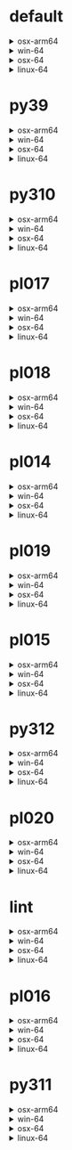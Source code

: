 # default

<details>
<summary>osx-arm64</summary>

|Dependency|Before|After|Change|
|-|-|-|-|
|**pip**|23.3.1|24.0|Major Upgrade|
|**pytest-cov**|4.1.0|5.0.0|Major Upgrade|
|**hatchling**|1.21.1|1.24.2|Minor Upgrade|
|**hypothesis**|6.97.4|6.103.2|Minor Upgrade|
|**pytest**|8.0.0|8.2.2|Minor Upgrade|
|**polars**|0.20.3|0.20.31|Patch Upgrade|
|**python**|3.12.0|3.12.3|Patch Upgrade|
|ca-certificates|2023.11.17|2024.6.2|Major Upgrade|
|libcxx|16.0.6|17.0.6|Major Upgrade|
|llvm-openmp|17.0.5|18.1.7|Major Upgrade|
|packaging|23.2|24.1|Major Upgrade|
|setuptools|68.2.2|70.0.0|Major Upgrade|
|tzdata|2023c|2024a|Major Upgrade|
|coverage|7.4.4|7.5.3|Minor Upgrade|
|importlib-metadata|7.0.1|7.1.0|Minor Upgrade|
|libexpat|2.5.0|2.6.2|Minor Upgrade|
|libsqlite|3.44.2|3.46.0|Minor Upgrade|
|libzlib|1.2.13|1.3.1|Minor Upgrade|
|ncurses|6.4|6.5|Minor Upgrade|
|openssl|3.2.0|3.3.1|Minor Upgrade|
|pluggy|1.4.0|1.5.0|Minor Upgrade|
|trove-classifiers|2024.1.8|2024.5.22|Minor Upgrade|
|wheel|0.41.3|0.43.0|Minor Upgrade|
|zipp|3.17.0|3.19.2|Minor Upgrade|
|libopenblas|0.3.25|0.3.27|Patch Upgrade|
|numpy|1.26.2|1.26.4|Patch Upgrade|
|libblas|20_osxarm64_openblas|22_osxarm64_openblas|Only build string|
|libcblas|20_osxarm64_openblas|22_osxarm64_openblas|Only build string|
|libgfortran|13_2_0_hd922786_1|13_2_0_hd922786_3|Only build string|
|libgfortran5|hf226fd6_1|hf226fd6_3|Only build string|
|liblapack|20_osxarm64_openblas|22_osxarm64_openblas|Only build string|

</details>

<details>
<summary>win-64</summary>

|Dependency|Before|After|Change|
|-|-|-|-|
|**pip**|23.3.2|24.0|Major Upgrade|
|**pytest-cov**|4.1.0|5.0.0|Major Upgrade|
|**hatchling**|1.21.1|1.24.2|Minor Upgrade|
|**hypothesis**|6.97.4|6.103.2|Minor Upgrade|
|**pytest**|8.0.0|8.2.2|Minor Upgrade|
|**polars**|0.20.6|0.20.31|Patch Upgrade|
|**python**|3.12.1|3.12.3|Patch Upgrade|
|typing_extensions|4.9.0||Removed|
|ca-certificates|2023.11.17|2024.6.2|Major Upgrade|
|packaging|23.2|24.1|Major Upgrade|
|setuptools|69.0.3|70.0.0|Major Upgrade|
|tzdata|2023d|2024a|Major Upgrade|
|coverage|7.4.4|7.5.3|Minor Upgrade|
|importlib-metadata|7.0.1|7.1.0|Minor Upgrade|
|intel-openmp|2024.0.0|2024.1.0|Minor Upgrade|
|libexpat|2.5.0|2.6.2|Minor Upgrade|
|libhwloc|2.9.3|2.10.0|Minor Upgrade|
|libsqlite|3.44.2|3.46.0|Minor Upgrade|
|libzlib|1.2.13|1.3.1|Minor Upgrade|
|mkl|2024.0.0|2024.1.0|Minor Upgrade|
|openssl|3.2.1|3.3.1|Minor Upgrade|
|pluggy|1.4.0|1.5.0|Minor Upgrade|
|tbb|2021.11.0|2021.12.0|Minor Upgrade|
|trove-classifiers|2024.1.8|2024.5.22|Minor Upgrade|
|vc14_runtime|14.38.33130|14.40.33810|Minor Upgrade|
|vs2015_runtime|14.38.33130|14.40.33810|Minor Upgrade|
|wheel|0.42.0|0.43.0|Minor Upgrade|
|zipp|3.17.0|3.19.2|Minor Upgrade|
|libxml2|2.12.4|2.12.7|Patch Upgrade|
|numpy|1.26.3|1.26.4|Patch Upgrade|
|libblas|21_win64_mkl|22_win64_mkl|Only build string|
|libcblas|21_win64_mkl|22_win64_mkl|Only build string|
|liblapack|21_win64_mkl|22_win64_mkl|Only build string|
|vc|hcf57466_18|h8a93ad2_20|Only build string|

</details>

<details>
<summary>osx-64</summary>

|Dependency|Before|After|Change|
|-|-|-|-|
|**pip**|23.3.2|24.0|Major Upgrade|
|**pytest-cov**|4.1.0|5.0.0|Major Upgrade|
|**hatchling**|1.21.1|1.24.2|Minor Upgrade|
|**hypothesis**|6.97.4|6.103.2|Minor Upgrade|
|**pytest**|8.0.0|8.2.2|Minor Upgrade|
|**polars**|0.20.6|0.20.31|Patch Upgrade|
|**python**|3.12.1|3.12.3|Patch Upgrade|
|ca-certificates|2023.11.17|2024.6.2|Major Upgrade|
|libcxx|16.0.6|17.0.6|Major Upgrade|
|llvm-openmp|17.0.6|18.1.7|Major Upgrade|
|packaging|23.2|24.1|Major Upgrade|
|setuptools|69.0.3|70.0.0|Major Upgrade|
|tzdata|2023d|2024a|Major Upgrade|
|coverage|7.4.4|7.5.3|Minor Upgrade|
|importlib-metadata|7.0.1|7.1.0|Minor Upgrade|
|libexpat|2.5.0|2.6.2|Minor Upgrade|
|libsqlite|3.44.2|3.46.0|Minor Upgrade|
|libzlib|1.2.13|1.3.1|Minor Upgrade|
|ncurses|6.4|6.5|Minor Upgrade|
|openssl|3.2.1|3.3.1|Minor Upgrade|
|pluggy|1.4.0|1.5.0|Minor Upgrade|
|trove-classifiers|2024.1.8|2024.5.22|Minor Upgrade|
|wheel|0.42.0|0.43.0|Minor Upgrade|
|zipp|3.17.0|3.19.2|Minor Upgrade|
|libopenblas|0.3.26|0.3.27|Patch Upgrade|
|numpy|1.26.3|1.26.4|Patch Upgrade|
|libblas|21_osx64_openblas|22_osx64_openblas|Only build string|
|libcblas|21_osx64_openblas|22_osx64_openblas|Only build string|
|libgfortran|13_2_0_h97931a8_2|13_2_0_h97931a8_3|Only build string|
|libgfortran5|h2873a65_2|h2873a65_3|Only build string|
|liblapack|21_osx64_openblas|22_osx64_openblas|Only build string|

</details>

<details>
<summary>linux-64</summary>

|Dependency|Before|After|Change|
|-|-|-|-|
|**pip**|23.3.2|24.0|Major Upgrade|
|**pytest-cov**|4.1.0|5.0.0|Major Upgrade|
|**hatchling**|1.21.1|1.24.2|Minor Upgrade|
|**hypothesis**|6.97.4|6.103.2|Minor Upgrade|
|**pytest**|8.0.0|8.2.2|Minor Upgrade|
|**polars**|0.20.6|0.20.31|Patch Upgrade|
|**python**|3.12.1|3.12.3|Patch Upgrade|
|ca-certificates|2023.11.17|2024.6.2|Major Upgrade|
|packaging|23.2|24.1|Major Upgrade|
|setuptools|69.0.3|70.0.0|Major Upgrade|
|tzdata|2023d|2024a|Major Upgrade|
|coverage|7.4.4|7.5.3|Minor Upgrade|
|importlib-metadata|7.0.1|7.1.0|Minor Upgrade|
|libexpat|2.5.0|2.6.2|Minor Upgrade|
|libsqlite|3.44.2|3.46.0|Minor Upgrade|
|libzlib|1.2.13|1.3.1|Minor Upgrade|
|ncurses|6.4|6.5|Minor Upgrade|
|openssl|3.2.1|3.3.1|Minor Upgrade|
|pluggy|1.4.0|1.5.0|Minor Upgrade|
|trove-classifiers|2024.1.8|2024.5.22|Minor Upgrade|
|wheel|0.42.0|0.43.0|Minor Upgrade|
|zipp|3.17.0|3.19.2|Minor Upgrade|
|libopenblas|0.3.26|0.3.27|Patch Upgrade|
|numpy|1.26.3|1.26.4|Patch Upgrade|
|ld_impl_linux-64|h41732ed_0|hf3520f5_4|Only build string|
|libblas|21_linux64_openblas|22_linux64_openblas|Only build string|
|libcblas|21_linux64_openblas|22_linux64_openblas|Only build string|
|libgcc-ng|h807b86a_4|h77fa898_9|Only build string|
|libgfortran-ng|h69a702a_4|h69a702a_9|Only build string|
|libgfortran5|ha4646dd_4|h3d2ce59_9|Only build string|
|libgomp|h807b86a_4|h77fa898_9|Only build string|
|liblapack|21_linux64_openblas|22_linux64_openblas|Only build string|
|libstdcxx-ng|h7e041cc_4|hc0a3c3a_9|Only build string|

</details>

# py39

<details>
<summary>osx-arm64</summary>

|Dependency|Before|After|Change|
|-|-|-|-|
|**pip**|23.3.2|24.0|Major Upgrade|
|**pytest-cov**|4.1.0|5.0.0|Major Upgrade|
|**hatchling**|1.21.1|1.24.2|Minor Upgrade|
|**hypothesis**|6.97.1|6.103.2|Minor Upgrade|
|**pytest**|8.0.0|8.2.2|Minor Upgrade|
|**polars**|0.20.6|0.20.31|Patch Upgrade|
|**python**|3.9.18|3.9.19|Patch Upgrade|
|ca-certificates|2023.11.17|2024.6.2|Major Upgrade|
|libcxx|16.0.6|17.0.6|Major Upgrade|
|llvm-openmp|17.0.6|18.1.7|Major Upgrade|
|packaging|23.2|24.1|Major Upgrade|
|setuptools|69.0.3|70.0.0|Major Upgrade|
|tzdata|2023d|2024a|Major Upgrade|
|coverage|7.4.4|7.5.3|Minor Upgrade|
|importlib-metadata|7.0.1|7.1.0|Minor Upgrade|
|libsqlite|3.44.2|3.46.0|Minor Upgrade|
|libzlib|1.2.13|1.3.1|Minor Upgrade|
|ncurses|6.4|6.5|Minor Upgrade|
|openssl|3.2.0|3.3.1|Minor Upgrade|
|pluggy|1.4.0|1.5.0|Minor Upgrade|
|trove-classifiers|2024.1.8|2024.5.22|Minor Upgrade|
|typing_extensions|4.9.0|4.12.2|Minor Upgrade|
|wheel|0.42.0|0.43.0|Minor Upgrade|
|zipp|3.17.0|3.19.2|Minor Upgrade|
|libopenblas|0.3.26|0.3.27|Patch Upgrade|
|numpy|1.26.3|1.26.4|Patch Upgrade|
|libblas|21_osxarm64_openblas|22_osxarm64_openblas|Only build string|
|libcblas|21_osxarm64_openblas|22_osxarm64_openblas|Only build string|
|libgfortran|13_2_0_hd922786_2|13_2_0_hd922786_3|Only build string|
|libgfortran5|hf226fd6_2|hf226fd6_3|Only build string|
|liblapack|21_osxarm64_openblas|22_osxarm64_openblas|Only build string|

</details>

<details>
<summary>win-64</summary>

|Dependency|Before|After|Change|
|-|-|-|-|
|**pip**|23.3.2|24.0|Major Upgrade|
|**pytest-cov**|4.1.0|5.0.0|Major Upgrade|
|**hatchling**|1.21.1|1.24.2|Minor Upgrade|
|**hypothesis**|6.97.4|6.103.2|Minor Upgrade|
|**pytest**|8.0.0|8.2.2|Minor Upgrade|
|**polars**|0.20.6|0.20.31|Patch Upgrade|
|**python**|3.9.18|3.9.19|Patch Upgrade|
|ca-certificates|2023.11.17|2024.6.2|Major Upgrade|
|packaging|23.2|24.1|Major Upgrade|
|setuptools|69.0.3|70.0.0|Major Upgrade|
|tzdata|2023d|2024a|Major Upgrade|
|coverage|7.4.4|7.5.3|Minor Upgrade|
|importlib-metadata|7.0.1|7.1.0|Minor Upgrade|
|intel-openmp|2024.0.0|2024.1.0|Minor Upgrade|
|libhwloc|2.9.3|2.10.0|Minor Upgrade|
|libsqlite|3.44.2|3.46.0|Minor Upgrade|
|libzlib|1.2.13|1.3.1|Minor Upgrade|
|mkl|2024.0.0|2024.1.0|Minor Upgrade|
|openssl|3.2.1|3.3.1|Minor Upgrade|
|pluggy|1.4.0|1.5.0|Minor Upgrade|
|tbb|2021.11.0|2021.12.0|Minor Upgrade|
|trove-classifiers|2024.1.8|2024.5.22|Minor Upgrade|
|typing_extensions|4.9.0|4.12.2|Minor Upgrade|
|vc14_runtime|14.38.33130|14.40.33810|Minor Upgrade|
|vs2015_runtime|14.38.33130|14.40.33810|Minor Upgrade|
|wheel|0.42.0|0.43.0|Minor Upgrade|
|zipp|3.17.0|3.19.2|Minor Upgrade|
|libxml2|2.12.4|2.12.7|Patch Upgrade|
|numpy|1.26.3|1.26.4|Patch Upgrade|
|libblas|21_win64_mkl|22_win64_mkl|Only build string|
|libcblas|21_win64_mkl|22_win64_mkl|Only build string|
|liblapack|21_win64_mkl|22_win64_mkl|Only build string|
|vc|hcf57466_18|h8a93ad2_20|Only build string|

</details>

<details>
<summary>osx-64</summary>

|Dependency|Before|After|Change|
|-|-|-|-|
|**pip**|23.3.2|24.0|Major Upgrade|
|**pytest-cov**|4.1.0|5.0.0|Major Upgrade|
|**hatchling**|1.21.1|1.24.2|Minor Upgrade|
|**hypothesis**|6.97.4|6.103.2|Minor Upgrade|
|**pytest**|8.0.0|8.2.2|Minor Upgrade|
|**polars**|0.20.6|0.20.31|Patch Upgrade|
|**python**|3.9.18|3.9.19|Patch Upgrade|
|ca-certificates|2023.11.17|2024.6.2|Major Upgrade|
|libcxx|16.0.6|17.0.6|Major Upgrade|
|llvm-openmp|17.0.6|18.1.7|Major Upgrade|
|packaging|23.2|24.1|Major Upgrade|
|setuptools|69.0.3|70.0.0|Major Upgrade|
|tzdata|2023d|2024a|Major Upgrade|
|coverage|7.4.4|7.5.3|Minor Upgrade|
|importlib-metadata|7.0.1|7.1.0|Minor Upgrade|
|libsqlite|3.44.2|3.46.0|Minor Upgrade|
|libzlib|1.2.13|1.3.1|Minor Upgrade|
|ncurses|6.4|6.5|Minor Upgrade|
|openssl|3.2.1|3.3.1|Minor Upgrade|
|pluggy|1.4.0|1.5.0|Minor Upgrade|
|trove-classifiers|2024.1.8|2024.5.22|Minor Upgrade|
|typing_extensions|4.9.0|4.12.2|Minor Upgrade|
|wheel|0.42.0|0.43.0|Minor Upgrade|
|zipp|3.17.0|3.19.2|Minor Upgrade|
|libopenblas|0.3.26|0.3.27|Patch Upgrade|
|numpy|1.26.3|1.26.4|Patch Upgrade|
|libblas|21_osx64_openblas|22_osx64_openblas|Only build string|
|libcblas|21_osx64_openblas|22_osx64_openblas|Only build string|
|libgfortran|13_2_0_h97931a8_2|13_2_0_h97931a8_3|Only build string|
|libgfortran5|h2873a65_2|h2873a65_3|Only build string|
|liblapack|21_osx64_openblas|22_osx64_openblas|Only build string|

</details>

<details>
<summary>linux-64</summary>

|Dependency|Before|After|Change|
|-|-|-|-|
|**pip**|23.3.2|24.0|Major Upgrade|
|**pytest-cov**|4.1.0|5.0.0|Major Upgrade|
|**hatchling**|1.21.1|1.24.2|Minor Upgrade|
|**hypothesis**|6.97.4|6.103.2|Minor Upgrade|
|**pytest**|8.0.0|8.2.2|Minor Upgrade|
|**polars**|0.20.6|0.20.31|Patch Upgrade|
|**python**|3.9.18|3.9.19|Patch Upgrade|
|ca-certificates|2023.11.17|2024.6.2|Major Upgrade|
|packaging|23.2|24.1|Major Upgrade|
|setuptools|69.0.3|70.0.0|Major Upgrade|
|tzdata|2023d|2024a|Major Upgrade|
|coverage|7.4.4|7.5.3|Minor Upgrade|
|importlib-metadata|7.0.1|7.1.0|Minor Upgrade|
|libsqlite|3.44.2|3.46.0|Minor Upgrade|
|libzlib|1.2.13|1.3.1|Minor Upgrade|
|ncurses|6.4|6.5|Minor Upgrade|
|openssl|3.2.1|3.3.1|Minor Upgrade|
|pluggy|1.4.0|1.5.0|Minor Upgrade|
|trove-classifiers|2024.1.8|2024.5.22|Minor Upgrade|
|typing_extensions|4.9.0|4.12.2|Minor Upgrade|
|wheel|0.42.0|0.43.0|Minor Upgrade|
|zipp|3.17.0|3.19.2|Minor Upgrade|
|libopenblas|0.3.26|0.3.27|Patch Upgrade|
|numpy|1.26.3|1.26.4|Patch Upgrade|
|ld_impl_linux-64|h41732ed_0|hf3520f5_4|Only build string|
|libblas|21_linux64_openblas|22_linux64_openblas|Only build string|
|libcblas|21_linux64_openblas|22_linux64_openblas|Only build string|
|libgcc-ng|h807b86a_4|h77fa898_9|Only build string|
|libgfortran-ng|h69a702a_4|h69a702a_9|Only build string|
|libgfortran5|ha4646dd_4|h3d2ce59_9|Only build string|
|libgomp|h807b86a_4|h77fa898_9|Only build string|
|liblapack|21_linux64_openblas|22_linux64_openblas|Only build string|
|libstdcxx-ng|h7e041cc_4|hc0a3c3a_9|Only build string|

</details>

# py310

<details>
<summary>osx-arm64</summary>

|Dependency|Before|After|Change|
|-|-|-|-|
|**pip**|23.3.2|24.0|Major Upgrade|
|**pytest-cov**|4.1.0|5.0.0|Major Upgrade|
|**hatchling**|1.21.1|1.24.2|Minor Upgrade|
|**hypothesis**|6.97.1|6.103.2|Minor Upgrade|
|**pytest**|8.0.0|8.2.2|Minor Upgrade|
|**polars**|0.20.6|0.20.31|Patch Upgrade|
|**python**|3.10.13|3.10.14|Patch Upgrade|
|ca-certificates|2023.11.17|2024.6.2|Major Upgrade|
|libcxx|16.0.6|17.0.6|Major Upgrade|
|llvm-openmp|17.0.6|18.1.7|Major Upgrade|
|packaging|23.2|24.1|Major Upgrade|
|setuptools|69.0.3|70.0.0|Major Upgrade|
|tzdata|2023d|2024a|Major Upgrade|
|coverage|7.4.4|7.5.3|Minor Upgrade|
|importlib-metadata|7.0.1|7.1.0|Minor Upgrade|
|libsqlite|3.44.2|3.46.0|Minor Upgrade|
|libzlib|1.2.13|1.3.1|Minor Upgrade|
|ncurses|6.4|6.5|Minor Upgrade|
|openssl|3.2.0|3.3.1|Minor Upgrade|
|pluggy|1.4.0|1.5.0|Minor Upgrade|
|trove-classifiers|2024.1.8|2024.5.22|Minor Upgrade|
|typing_extensions|4.9.0|4.12.2|Minor Upgrade|
|wheel|0.42.0|0.43.0|Minor Upgrade|
|zipp|3.17.0|3.19.2|Minor Upgrade|
|libopenblas|0.3.26|0.3.27|Patch Upgrade|
|numpy|1.26.3|1.26.4|Patch Upgrade|
|libblas|21_osxarm64_openblas|22_osxarm64_openblas|Only build string|
|libcblas|21_osxarm64_openblas|22_osxarm64_openblas|Only build string|
|libgfortran|13_2_0_hd922786_2|13_2_0_hd922786_3|Only build string|
|libgfortran5|hf226fd6_2|hf226fd6_3|Only build string|
|liblapack|21_osxarm64_openblas|22_osxarm64_openblas|Only build string|

</details>

<details>
<summary>win-64</summary>

|Dependency|Before|After|Change|
|-|-|-|-|
|**pip**|23.3.2|24.0|Major Upgrade|
|**pytest-cov**|4.1.0|5.0.0|Major Upgrade|
|**hatchling**|1.21.1|1.24.2|Minor Upgrade|
|**hypothesis**|6.97.4|6.103.2|Minor Upgrade|
|**pytest**|8.0.0|8.2.2|Minor Upgrade|
|**polars**|0.20.6|0.20.31|Patch Upgrade|
|**python**|3.10.13|3.10.14|Patch Upgrade|
|ca-certificates|2023.11.17|2024.6.2|Major Upgrade|
|packaging|23.2|24.1|Major Upgrade|
|setuptools|69.0.3|70.0.0|Major Upgrade|
|tzdata|2023d|2024a|Major Upgrade|
|coverage|7.4.4|7.5.3|Minor Upgrade|
|importlib-metadata|7.0.1|7.1.0|Minor Upgrade|
|intel-openmp|2024.0.0|2024.1.0|Minor Upgrade|
|libhwloc|2.9.3|2.10.0|Minor Upgrade|
|libsqlite|3.44.2|3.46.0|Minor Upgrade|
|libzlib|1.2.13|1.3.1|Minor Upgrade|
|mkl|2024.0.0|2024.1.0|Minor Upgrade|
|openssl|3.2.1|3.3.1|Minor Upgrade|
|pluggy|1.4.0|1.5.0|Minor Upgrade|
|tbb|2021.11.0|2021.12.0|Minor Upgrade|
|trove-classifiers|2024.1.8|2024.5.22|Minor Upgrade|
|typing_extensions|4.9.0|4.12.2|Minor Upgrade|
|vc14_runtime|14.38.33130|14.40.33810|Minor Upgrade|
|vs2015_runtime|14.38.33130|14.40.33810|Minor Upgrade|
|wheel|0.42.0|0.43.0|Minor Upgrade|
|zipp|3.17.0|3.19.2|Minor Upgrade|
|libxml2|2.12.4|2.12.7|Patch Upgrade|
|numpy|1.26.3|1.26.4|Patch Upgrade|
|libblas|21_win64_mkl|22_win64_mkl|Only build string|
|libcblas|21_win64_mkl|22_win64_mkl|Only build string|
|liblapack|21_win64_mkl|22_win64_mkl|Only build string|
|vc|hcf57466_18|h8a93ad2_20|Only build string|

</details>

<details>
<summary>osx-64</summary>

|Dependency|Before|After|Change|
|-|-|-|-|
|**pip**|23.3.2|24.0|Major Upgrade|
|**pytest-cov**|4.1.0|5.0.0|Major Upgrade|
|**hatchling**|1.21.1|1.24.2|Minor Upgrade|
|**hypothesis**|6.97.4|6.103.2|Minor Upgrade|
|**pytest**|8.0.0|8.2.2|Minor Upgrade|
|**polars**|0.20.6|0.20.31|Patch Upgrade|
|**python**|3.10.13|3.10.14|Patch Upgrade|
|ca-certificates|2023.11.17|2024.6.2|Major Upgrade|
|libcxx|16.0.6|17.0.6|Major Upgrade|
|llvm-openmp|17.0.6|18.1.7|Major Upgrade|
|packaging|23.2|24.1|Major Upgrade|
|setuptools|69.0.3|70.0.0|Major Upgrade|
|tzdata|2023d|2024a|Major Upgrade|
|coverage|7.4.4|7.5.3|Minor Upgrade|
|importlib-metadata|7.0.1|7.1.0|Minor Upgrade|
|libsqlite|3.44.2|3.46.0|Minor Upgrade|
|libzlib|1.2.13|1.3.1|Minor Upgrade|
|ncurses|6.4|6.5|Minor Upgrade|
|openssl|3.2.1|3.3.1|Minor Upgrade|
|pluggy|1.4.0|1.5.0|Minor Upgrade|
|trove-classifiers|2024.1.8|2024.5.22|Minor Upgrade|
|typing_extensions|4.9.0|4.12.2|Minor Upgrade|
|wheel|0.42.0|0.43.0|Minor Upgrade|
|zipp|3.17.0|3.19.2|Minor Upgrade|
|libopenblas|0.3.26|0.3.27|Patch Upgrade|
|numpy|1.26.3|1.26.4|Patch Upgrade|
|libblas|21_osx64_openblas|22_osx64_openblas|Only build string|
|libcblas|21_osx64_openblas|22_osx64_openblas|Only build string|
|libgfortran|13_2_0_h97931a8_2|13_2_0_h97931a8_3|Only build string|
|libgfortran5|h2873a65_2|h2873a65_3|Only build string|
|liblapack|21_osx64_openblas|22_osx64_openblas|Only build string|

</details>

<details>
<summary>linux-64</summary>

|Dependency|Before|After|Change|
|-|-|-|-|
|**pip**|23.3.2|24.0|Major Upgrade|
|**pytest-cov**|4.1.0|5.0.0|Major Upgrade|
|**hatchling**|1.21.1|1.24.2|Minor Upgrade|
|**hypothesis**|6.97.4|6.103.2|Minor Upgrade|
|**pytest**|8.0.0|8.2.2|Minor Upgrade|
|**polars**|0.20.6|0.20.31|Patch Upgrade|
|**python**|3.10.13|3.10.14|Patch Upgrade|
|ca-certificates|2023.11.17|2024.6.2|Major Upgrade|
|packaging|23.2|24.1|Major Upgrade|
|setuptools|69.0.3|70.0.0|Major Upgrade|
|tzdata|2023d|2024a|Major Upgrade|
|coverage|7.4.4|7.5.3|Minor Upgrade|
|importlib-metadata|7.0.1|7.1.0|Minor Upgrade|
|libsqlite|3.44.2|3.46.0|Minor Upgrade|
|libzlib|1.2.13|1.3.1|Minor Upgrade|
|ncurses|6.4|6.5|Minor Upgrade|
|openssl|3.2.1|3.3.1|Minor Upgrade|
|pluggy|1.4.0|1.5.0|Minor Upgrade|
|trove-classifiers|2024.1.8|2024.5.22|Minor Upgrade|
|typing_extensions|4.9.0|4.12.2|Minor Upgrade|
|wheel|0.42.0|0.43.0|Minor Upgrade|
|zipp|3.17.0|3.19.2|Minor Upgrade|
|libopenblas|0.3.26|0.3.27|Patch Upgrade|
|numpy|1.26.3|1.26.4|Patch Upgrade|
|ld_impl_linux-64|h41732ed_0|hf3520f5_4|Only build string|
|libblas|21_linux64_openblas|22_linux64_openblas|Only build string|
|libcblas|21_linux64_openblas|22_linux64_openblas|Only build string|
|libgcc-ng|h807b86a_4|h77fa898_9|Only build string|
|libgfortran-ng|h69a702a_4|h69a702a_9|Only build string|
|libgfortran5|ha4646dd_4|h3d2ce59_9|Only build string|
|libgomp|h807b86a_4|h77fa898_9|Only build string|
|liblapack|21_linux64_openblas|22_linux64_openblas|Only build string|
|libstdcxx-ng|h7e041cc_4|hc0a3c3a_9|Only build string|

</details>

# pl017

<details>
<summary>osx-arm64</summary>

|Dependency|Before|After|Change|
|-|-|-|-|
|**pip**|23.3.2|24.0|Major Upgrade|
|**pytest-cov**|4.1.0|5.0.0|Major Upgrade|
|**hatchling**|1.21.1|1.24.2|Minor Upgrade|
|**hypothesis**|6.97.1|6.103.2|Minor Upgrade|
|**pytest**|8.0.0|8.2.2|Minor Upgrade|
|ca-certificates|2023.11.17|2024.6.2|Major Upgrade|
|libcxx|16.0.6|17.0.6|Major Upgrade|
|llvm-openmp|17.0.6|18.1.7|Major Upgrade|
|packaging|23.2|24.1|Major Upgrade|
|setuptools|69.0.3|70.0.0|Major Upgrade|
|tzdata|2023d|2024a|Major Upgrade|
|coverage|7.4.4|7.5.3|Minor Upgrade|
|importlib-metadata|7.0.1|7.1.0|Minor Upgrade|
|libsqlite|3.45.2|3.46.0|Minor Upgrade|
|libzlib|1.2.13|1.3.1|Minor Upgrade|
|ncurses|6.4.20240210|6.5|Minor Upgrade|
|openssl|3.2.1|3.3.1|Minor Upgrade|
|pluggy|1.4.0|1.5.0|Minor Upgrade|
|trove-classifiers|2024.1.8|2024.5.22|Minor Upgrade|
|typing_extensions|4.9.0|4.12.2|Minor Upgrade|
|wheel|0.42.0|0.43.0|Minor Upgrade|
|zipp|3.17.0|3.19.2|Minor Upgrade|
|libopenblas|0.3.26|0.3.27|Patch Upgrade|
|libblas|21_osxarm64_openblas|22_osxarm64_openblas|Only build string|
|libcblas|21_osxarm64_openblas|22_osxarm64_openblas|Only build string|
|libgfortran|13_2_0_hd922786_2|13_2_0_hd922786_3|Only build string|
|libgfortran5|hf226fd6_2|hf226fd6_3|Only build string|
|liblapack|21_osxarm64_openblas|22_osxarm64_openblas|Only build string|

</details>

<details>
<summary>win-64</summary>

|Dependency|Before|After|Change|
|-|-|-|-|
|**pip**|23.3.2|24.0|Major Upgrade|
|**pytest-cov**|4.1.0|5.0.0|Major Upgrade|
|**hatchling**|1.21.1|1.24.2|Minor Upgrade|
|**hypothesis**|6.97.4|6.103.2|Minor Upgrade|
|**pytest**|8.0.0|8.2.2|Minor Upgrade|
|ca-certificates|2023.11.17|2024.6.2|Major Upgrade|
|packaging|23.2|24.1|Major Upgrade|
|setuptools|69.0.3|70.0.0|Major Upgrade|
|tzdata|2023d|2024a|Major Upgrade|
|coverage|7.4.4|7.5.3|Minor Upgrade|
|importlib-metadata|7.0.1|7.1.0|Minor Upgrade|
|intel-openmp|2024.0.0|2024.1.0|Minor Upgrade|
|libhwloc|2.9.3|2.10.0|Minor Upgrade|
|libsqlite|3.45.2|3.46.0|Minor Upgrade|
|libzlib|1.2.13|1.3.1|Minor Upgrade|
|mkl|2024.0.0|2024.1.0|Minor Upgrade|
|openssl|3.2.1|3.3.1|Minor Upgrade|
|pluggy|1.4.0|1.5.0|Minor Upgrade|
|tbb|2021.11.0|2021.12.0|Minor Upgrade|
|trove-classifiers|2024.1.8|2024.5.22|Minor Upgrade|
|typing_extensions|4.9.0|4.12.2|Minor Upgrade|
|vc14_runtime|14.38.33130|14.40.33810|Minor Upgrade|
|vs2015_runtime|14.38.33130|14.40.33810|Minor Upgrade|
|wheel|0.42.0|0.43.0|Minor Upgrade|
|zipp|3.17.0|3.19.2|Minor Upgrade|
|libxml2|2.12.4|2.12.7|Patch Upgrade|
|libblas|21_win64_mkl|22_win64_mkl|Only build string|
|libcblas|21_win64_mkl|22_win64_mkl|Only build string|
|liblapack|21_win64_mkl|22_win64_mkl|Only build string|
|vc|hcf57466_18|h8a93ad2_20|Only build string|

</details>

<details>
<summary>osx-64</summary>

|Dependency|Before|After|Change|
|-|-|-|-|
|**pip**|23.3.2|24.0|Major Upgrade|
|**pytest-cov**|4.1.0|5.0.0|Major Upgrade|
|**hatchling**|1.21.1|1.24.2|Minor Upgrade|
|**hypothesis**|6.97.4|6.103.2|Minor Upgrade|
|**pytest**|8.0.0|8.2.2|Minor Upgrade|
|ca-certificates|2023.11.17|2024.6.2|Major Upgrade|
|libcxx|16.0.6|17.0.6|Major Upgrade|
|llvm-openmp|17.0.6|18.1.7|Major Upgrade|
|packaging|23.2|24.1|Major Upgrade|
|setuptools|69.0.3|70.0.0|Major Upgrade|
|tzdata|2023d|2024a|Major Upgrade|
|coverage|7.4.4|7.5.3|Minor Upgrade|
|importlib-metadata|7.0.1|7.1.0|Minor Upgrade|
|libsqlite|3.45.2|3.46.0|Minor Upgrade|
|libzlib|1.2.13|1.3.1|Minor Upgrade|
|ncurses|6.4.20240210|6.5|Minor Upgrade|
|openssl|3.2.1|3.3.1|Minor Upgrade|
|pluggy|1.4.0|1.5.0|Minor Upgrade|
|trove-classifiers|2024.1.8|2024.5.22|Minor Upgrade|
|typing_extensions|4.9.0|4.12.2|Minor Upgrade|
|wheel|0.42.0|0.43.0|Minor Upgrade|
|zipp|3.17.0|3.19.2|Minor Upgrade|
|libopenblas|0.3.26|0.3.27|Patch Upgrade|
|libblas|21_osx64_openblas|22_osx64_openblas|Only build string|
|libcblas|21_osx64_openblas|22_osx64_openblas|Only build string|
|libgfortran|13_2_0_h97931a8_2|13_2_0_h97931a8_3|Only build string|
|libgfortran5|h2873a65_2|h2873a65_3|Only build string|
|liblapack|21_osx64_openblas|22_osx64_openblas|Only build string|

</details>

<details>
<summary>linux-64</summary>

|Dependency|Before|After|Change|
|-|-|-|-|
|**pip**|23.3.2|24.0|Major Upgrade|
|**pytest-cov**|4.1.0|5.0.0|Major Upgrade|
|**hatchling**|1.21.1|1.24.2|Minor Upgrade|
|**hypothesis**|6.97.4|6.103.2|Minor Upgrade|
|**pytest**|8.0.0|8.2.2|Minor Upgrade|
|ca-certificates|2023.11.17|2024.6.2|Major Upgrade|
|packaging|23.2|24.1|Major Upgrade|
|setuptools|69.0.3|70.0.0|Major Upgrade|
|tzdata|2023d|2024a|Major Upgrade|
|coverage|7.4.4|7.5.3|Minor Upgrade|
|importlib-metadata|7.0.1|7.1.0|Minor Upgrade|
|libsqlite|3.45.2|3.46.0|Minor Upgrade|
|libzlib|1.2.13|1.3.1|Minor Upgrade|
|ncurses|6.4.20240210|6.5|Minor Upgrade|
|openssl|3.2.1|3.3.1|Minor Upgrade|
|pluggy|1.4.0|1.5.0|Minor Upgrade|
|trove-classifiers|2024.1.8|2024.5.22|Minor Upgrade|
|typing_extensions|4.9.0|4.12.2|Minor Upgrade|
|wheel|0.42.0|0.43.0|Minor Upgrade|
|zipp|3.17.0|3.19.2|Minor Upgrade|
|libopenblas|0.3.26|0.3.27|Patch Upgrade|
|ld_impl_linux-64|h41732ed_0|hf3520f5_4|Only build string|
|libblas|21_linux64_openblas|22_linux64_openblas|Only build string|
|libcblas|21_linux64_openblas|22_linux64_openblas|Only build string|
|libgcc-ng|h807b86a_4|h77fa898_9|Only build string|
|libgfortran-ng|h69a702a_4|h69a702a_9|Only build string|
|libgfortran5|ha4646dd_4|h3d2ce59_9|Only build string|
|libgomp|h807b86a_4|h77fa898_9|Only build string|
|liblapack|21_linux64_openblas|22_linux64_openblas|Only build string|
|libstdcxx-ng|h7e041cc_4|hc0a3c3a_9|Only build string|

</details>

# pl018

<details>
<summary>osx-arm64</summary>

|Dependency|Before|After|Change|
|-|-|-|-|
|**pip**|23.3.2|24.0|Major Upgrade|
|**pytest-cov**|4.1.0|5.0.0|Major Upgrade|
|**hatchling**|1.21.1|1.24.2|Minor Upgrade|
|**hypothesis**|6.97.1|6.103.2|Minor Upgrade|
|**pytest**|8.0.0|8.2.2|Minor Upgrade|
|ca-certificates|2023.11.17|2024.6.2|Major Upgrade|
|libcxx|16.0.6|17.0.6|Major Upgrade|
|llvm-openmp|17.0.6|18.1.7|Major Upgrade|
|packaging|23.2|24.1|Major Upgrade|
|setuptools|69.0.3|70.0.0|Major Upgrade|
|tzdata|2023d|2024a|Major Upgrade|
|coverage|7.4.4|7.5.3|Minor Upgrade|
|importlib-metadata|7.0.1|7.1.0|Minor Upgrade|
|libsqlite|3.45.2|3.46.0|Minor Upgrade|
|libzlib|1.2.13|1.3.1|Minor Upgrade|
|ncurses|6.4.20240210|6.5|Minor Upgrade|
|openssl|3.2.1|3.3.1|Minor Upgrade|
|pluggy|1.4.0|1.5.0|Minor Upgrade|
|trove-classifiers|2024.1.8|2024.5.22|Minor Upgrade|
|typing_extensions|4.9.0|4.12.2|Minor Upgrade|
|wheel|0.42.0|0.43.0|Minor Upgrade|
|zipp|3.17.0|3.19.2|Minor Upgrade|
|libopenblas|0.3.26|0.3.27|Patch Upgrade|
|libblas|21_osxarm64_openblas|22_osxarm64_openblas|Only build string|
|libcblas|21_osxarm64_openblas|22_osxarm64_openblas|Only build string|
|libgfortran|13_2_0_hd922786_2|13_2_0_hd922786_3|Only build string|
|libgfortran5|hf226fd6_2|hf226fd6_3|Only build string|
|liblapack|21_osxarm64_openblas|22_osxarm64_openblas|Only build string|

</details>

<details>
<summary>win-64</summary>

|Dependency|Before|After|Change|
|-|-|-|-|
|**pip**|23.3.2|24.0|Major Upgrade|
|**pytest-cov**|4.1.0|5.0.0|Major Upgrade|
|**hatchling**|1.21.1|1.24.2|Minor Upgrade|
|**hypothesis**|6.97.4|6.103.2|Minor Upgrade|
|**pytest**|8.0.0|8.2.2|Minor Upgrade|
|ca-certificates|2023.11.17|2024.6.2|Major Upgrade|
|packaging|23.2|24.1|Major Upgrade|
|setuptools|69.0.3|70.0.0|Major Upgrade|
|tzdata|2023d|2024a|Major Upgrade|
|coverage|7.4.4|7.5.3|Minor Upgrade|
|importlib-metadata|7.0.1|7.1.0|Minor Upgrade|
|intel-openmp|2024.0.0|2024.1.0|Minor Upgrade|
|libhwloc|2.9.3|2.10.0|Minor Upgrade|
|libsqlite|3.45.2|3.46.0|Minor Upgrade|
|libzlib|1.2.13|1.3.1|Minor Upgrade|
|mkl|2024.0.0|2024.1.0|Minor Upgrade|
|openssl|3.2.1|3.3.1|Minor Upgrade|
|pluggy|1.4.0|1.5.0|Minor Upgrade|
|tbb|2021.11.0|2021.12.0|Minor Upgrade|
|trove-classifiers|2024.1.8|2024.5.22|Minor Upgrade|
|typing_extensions|4.9.0|4.12.2|Minor Upgrade|
|vc14_runtime|14.38.33130|14.40.33810|Minor Upgrade|
|vs2015_runtime|14.38.33130|14.40.33810|Minor Upgrade|
|wheel|0.42.0|0.43.0|Minor Upgrade|
|zipp|3.17.0|3.19.2|Minor Upgrade|
|libxml2|2.12.4|2.12.7|Patch Upgrade|
|libblas|21_win64_mkl|22_win64_mkl|Only build string|
|libcblas|21_win64_mkl|22_win64_mkl|Only build string|
|liblapack|21_win64_mkl|22_win64_mkl|Only build string|
|vc|hcf57466_18|h8a93ad2_20|Only build string|

</details>

<details>
<summary>osx-64</summary>

|Dependency|Before|After|Change|
|-|-|-|-|
|**pip**|23.3.2|24.0|Major Upgrade|
|**pytest-cov**|4.1.0|5.0.0|Major Upgrade|
|**hatchling**|1.21.1|1.24.2|Minor Upgrade|
|**hypothesis**|6.97.4|6.103.2|Minor Upgrade|
|**pytest**|8.0.0|8.2.2|Minor Upgrade|
|ca-certificates|2023.11.17|2024.6.2|Major Upgrade|
|libcxx|16.0.6|17.0.6|Major Upgrade|
|llvm-openmp|17.0.6|18.1.7|Major Upgrade|
|packaging|23.2|24.1|Major Upgrade|
|setuptools|69.0.3|70.0.0|Major Upgrade|
|tzdata|2023d|2024a|Major Upgrade|
|coverage|7.4.4|7.5.3|Minor Upgrade|
|importlib-metadata|7.0.1|7.1.0|Minor Upgrade|
|libsqlite|3.45.2|3.46.0|Minor Upgrade|
|libzlib|1.2.13|1.3.1|Minor Upgrade|
|ncurses|6.4.20240210|6.5|Minor Upgrade|
|openssl|3.2.1|3.3.1|Minor Upgrade|
|pluggy|1.4.0|1.5.0|Minor Upgrade|
|trove-classifiers|2024.1.8|2024.5.22|Minor Upgrade|
|typing_extensions|4.9.0|4.12.2|Minor Upgrade|
|wheel|0.42.0|0.43.0|Minor Upgrade|
|zipp|3.17.0|3.19.2|Minor Upgrade|
|libopenblas|0.3.26|0.3.27|Patch Upgrade|
|libblas|21_osx64_openblas|22_osx64_openblas|Only build string|
|libcblas|21_osx64_openblas|22_osx64_openblas|Only build string|
|libgfortran|13_2_0_h97931a8_2|13_2_0_h97931a8_3|Only build string|
|libgfortran5|h2873a65_2|h2873a65_3|Only build string|
|liblapack|21_osx64_openblas|22_osx64_openblas|Only build string|

</details>

<details>
<summary>linux-64</summary>

|Dependency|Before|After|Change|
|-|-|-|-|
|**pip**|23.3.2|24.0|Major Upgrade|
|**pytest-cov**|4.1.0|5.0.0|Major Upgrade|
|**hatchling**|1.21.1|1.24.2|Minor Upgrade|
|**hypothesis**|6.97.4|6.103.2|Minor Upgrade|
|**pytest**|8.0.0|8.2.2|Minor Upgrade|
|ca-certificates|2023.11.17|2024.6.2|Major Upgrade|
|packaging|23.2|24.1|Major Upgrade|
|setuptools|69.0.3|70.0.0|Major Upgrade|
|tzdata|2023d|2024a|Major Upgrade|
|coverage|7.4.4|7.5.3|Minor Upgrade|
|importlib-metadata|7.0.1|7.1.0|Minor Upgrade|
|libsqlite|3.45.2|3.46.0|Minor Upgrade|
|libzlib|1.2.13|1.3.1|Minor Upgrade|
|ncurses|6.4.20240210|6.5|Minor Upgrade|
|openssl|3.2.1|3.3.1|Minor Upgrade|
|pluggy|1.4.0|1.5.0|Minor Upgrade|
|trove-classifiers|2024.1.8|2024.5.22|Minor Upgrade|
|typing_extensions|4.9.0|4.12.2|Minor Upgrade|
|wheel|0.42.0|0.43.0|Minor Upgrade|
|zipp|3.17.0|3.19.2|Minor Upgrade|
|libopenblas|0.3.26|0.3.27|Patch Upgrade|
|ld_impl_linux-64|h41732ed_0|hf3520f5_4|Only build string|
|libblas|21_linux64_openblas|22_linux64_openblas|Only build string|
|libcblas|21_linux64_openblas|22_linux64_openblas|Only build string|
|libgcc-ng|h807b86a_4|h77fa898_9|Only build string|
|libgfortran-ng|h69a702a_4|h69a702a_9|Only build string|
|libgfortran5|ha4646dd_4|h3d2ce59_9|Only build string|
|libgomp|h807b86a_4|h77fa898_9|Only build string|
|liblapack|21_linux64_openblas|22_linux64_openblas|Only build string|
|libstdcxx-ng|h7e041cc_4|hc0a3c3a_9|Only build string|

</details>

# pl014

<details>
<summary>osx-arm64</summary>

|Dependency|Before|After|Change|
|-|-|-|-|
|**pip**|23.3.2|24.0|Major Upgrade|
|**pytest-cov**|4.1.0|5.0.0|Major Upgrade|
|**hatchling**|1.21.1|1.24.2|Minor Upgrade|
|**hypothesis**|6.97.2|6.103.2|Minor Upgrade|
|**pytest**|8.0.0|8.2.2|Minor Upgrade|
|ca-certificates|2023.11.17|2024.6.2|Major Upgrade|
|libcxx|16.0.6|17.0.6|Major Upgrade|
|llvm-openmp|17.0.6|18.1.7|Major Upgrade|
|packaging|23.2|24.1|Major Upgrade|
|setuptools|69.0.3|70.0.0|Major Upgrade|
|tzdata|2023d|2024a|Major Upgrade|
|coverage|7.4.4|7.5.3|Minor Upgrade|
|importlib-metadata|7.0.1|7.1.0|Minor Upgrade|
|libsqlite|3.45.2|3.46.0|Minor Upgrade|
|libzlib|1.2.13|1.3.1|Minor Upgrade|
|ncurses|6.4.20240210|6.5|Minor Upgrade|
|openssl|3.2.1|3.3.1|Minor Upgrade|
|pluggy|1.4.0|1.5.0|Minor Upgrade|
|trove-classifiers|2024.1.8|2024.5.22|Minor Upgrade|
|wheel|0.42.0|0.43.0|Minor Upgrade|
|zipp|3.17.0|3.19.2|Minor Upgrade|
|libopenblas|0.3.26|0.3.27|Patch Upgrade|
|libblas|21_osxarm64_openblas|22_osxarm64_openblas|Only build string|
|libcblas|21_osxarm64_openblas|22_osxarm64_openblas|Only build string|
|libgfortran|13_2_0_hd922786_2|13_2_0_hd922786_3|Only build string|
|libgfortran5|hf226fd6_2|hf226fd6_3|Only build string|
|liblapack|21_osxarm64_openblas|22_osxarm64_openblas|Only build string|

</details>

<details>
<summary>win-64</summary>

|Dependency|Before|After|Change|
|-|-|-|-|
|**pip**|23.3.2|24.0|Major Upgrade|
|**pytest-cov**|4.1.0|5.0.0|Major Upgrade|
|**hatchling**|1.21.1|1.24.2|Minor Upgrade|
|**hypothesis**|6.97.4|6.103.2|Minor Upgrade|
|**pytest**|8.0.0|8.2.2|Minor Upgrade|
|ca-certificates|2023.11.17|2024.6.2|Major Upgrade|
|packaging|23.2|24.1|Major Upgrade|
|setuptools|69.0.3|70.0.0|Major Upgrade|
|tzdata|2023d|2024a|Major Upgrade|
|coverage|7.4.4|7.5.3|Minor Upgrade|
|importlib-metadata|7.0.1|7.1.0|Minor Upgrade|
|intel-openmp|2024.0.0|2024.1.0|Minor Upgrade|
|libhwloc|2.9.3|2.10.0|Minor Upgrade|
|libsqlite|3.45.2|3.46.0|Minor Upgrade|
|libzlib|1.2.13|1.3.1|Minor Upgrade|
|mkl|2024.0.0|2024.1.0|Minor Upgrade|
|openssl|3.2.1|3.3.1|Minor Upgrade|
|pluggy|1.4.0|1.5.0|Minor Upgrade|
|tbb|2021.11.0|2021.12.0|Minor Upgrade|
|trove-classifiers|2024.1.8|2024.5.22|Minor Upgrade|
|vc14_runtime|14.38.33130|14.40.33810|Minor Upgrade|
|vs2015_runtime|14.38.33130|14.40.33810|Minor Upgrade|
|wheel|0.42.0|0.43.0|Minor Upgrade|
|zipp|3.17.0|3.19.2|Minor Upgrade|
|libxml2|2.12.4|2.12.7|Patch Upgrade|
|libblas|21_win64_mkl|22_win64_mkl|Only build string|
|libcblas|21_win64_mkl|22_win64_mkl|Only build string|
|liblapack|21_win64_mkl|22_win64_mkl|Only build string|
|vc|hcf57466_18|h8a93ad2_20|Only build string|

</details>

<details>
<summary>osx-64</summary>

|Dependency|Before|After|Change|
|-|-|-|-|
|**pip**|23.3.2|24.0|Major Upgrade|
|**pytest-cov**|4.1.0|5.0.0|Major Upgrade|
|**hatchling**|1.21.1|1.24.2|Minor Upgrade|
|**hypothesis**|6.97.4|6.103.2|Minor Upgrade|
|**pytest**|8.0.0|8.2.2|Minor Upgrade|
|ca-certificates|2023.11.17|2024.6.2|Major Upgrade|
|libcxx|16.0.6|17.0.6|Major Upgrade|
|llvm-openmp|17.0.6|18.1.7|Major Upgrade|
|packaging|23.2|24.1|Major Upgrade|
|setuptools|69.0.3|70.0.0|Major Upgrade|
|tzdata|2023d|2024a|Major Upgrade|
|coverage|7.4.4|7.5.3|Minor Upgrade|
|importlib-metadata|7.0.1|7.1.0|Minor Upgrade|
|libsqlite|3.45.2|3.46.0|Minor Upgrade|
|libzlib|1.2.13|1.3.1|Minor Upgrade|
|ncurses|6.4.20240210|6.5|Minor Upgrade|
|openssl|3.2.1|3.3.1|Minor Upgrade|
|pluggy|1.4.0|1.5.0|Minor Upgrade|
|trove-classifiers|2024.1.8|2024.5.22|Minor Upgrade|
|wheel|0.42.0|0.43.0|Minor Upgrade|
|zipp|3.17.0|3.19.2|Minor Upgrade|
|libopenblas|0.3.26|0.3.27|Patch Upgrade|
|libblas|21_osx64_openblas|22_osx64_openblas|Only build string|
|libcblas|21_osx64_openblas|22_osx64_openblas|Only build string|
|libgfortran|13_2_0_h97931a8_2|13_2_0_h97931a8_3|Only build string|
|libgfortran5|h2873a65_2|h2873a65_3|Only build string|
|liblapack|21_osx64_openblas|22_osx64_openblas|Only build string|

</details>

<details>
<summary>linux-64</summary>

|Dependency|Before|After|Change|
|-|-|-|-|
|**pip**|23.3.2|24.0|Major Upgrade|
|**pytest-cov**|4.1.0|5.0.0|Major Upgrade|
|**hatchling**|1.21.1|1.24.2|Minor Upgrade|
|**hypothesis**|6.97.4|6.103.2|Minor Upgrade|
|**pytest**|8.0.0|8.2.2|Minor Upgrade|
|ca-certificates|2023.11.17|2024.6.2|Major Upgrade|
|packaging|23.2|24.1|Major Upgrade|
|setuptools|69.0.3|70.0.0|Major Upgrade|
|tzdata|2023d|2024a|Major Upgrade|
|coverage|7.4.4|7.5.3|Minor Upgrade|
|importlib-metadata|7.0.1|7.1.0|Minor Upgrade|
|libsqlite|3.45.2|3.46.0|Minor Upgrade|
|libzlib|1.2.13|1.3.1|Minor Upgrade|
|ncurses|6.4.20240210|6.5|Minor Upgrade|
|openssl|3.2.1|3.3.1|Minor Upgrade|
|pluggy|1.4.0|1.5.0|Minor Upgrade|
|trove-classifiers|2024.1.8|2024.5.22|Minor Upgrade|
|wheel|0.42.0|0.43.0|Minor Upgrade|
|zipp|3.17.0|3.19.2|Minor Upgrade|
|libopenblas|0.3.26|0.3.27|Patch Upgrade|
|ld_impl_linux-64|h41732ed_0|hf3520f5_4|Only build string|
|libblas|21_linux64_openblas|22_linux64_openblas|Only build string|
|libcblas|21_linux64_openblas|22_linux64_openblas|Only build string|
|libgcc-ng|h807b86a_4|h77fa898_9|Only build string|
|libgfortran-ng|h69a702a_4|h69a702a_9|Only build string|
|libgfortran5|ha4646dd_4|h3d2ce59_9|Only build string|
|libgomp|h807b86a_4|h77fa898_9|Only build string|
|liblapack|21_linux64_openblas|22_linux64_openblas|Only build string|
|libstdcxx-ng|h7e041cc_4|hc0a3c3a_9|Only build string|

</details>

# pl019

<details>
<summary>osx-arm64</summary>

|Dependency|Before|After|Change|
|-|-|-|-|
|**pip**|23.3.2|24.0|Major Upgrade|
|**pytest-cov**|4.1.0|5.0.0|Major Upgrade|
|**hatchling**|1.21.1|1.24.2|Minor Upgrade|
|**hypothesis**|6.97.1|6.103.2|Minor Upgrade|
|**pytest**|8.0.0|8.2.2|Minor Upgrade|
|ca-certificates|2023.11.17|2024.6.2|Major Upgrade|
|libcxx|16.0.6|17.0.6|Major Upgrade|
|llvm-openmp|17.0.6|18.1.7|Major Upgrade|
|packaging|23.2|24.1|Major Upgrade|
|setuptools|69.0.3|70.0.0|Major Upgrade|
|tzdata|2023d|2024a|Major Upgrade|
|coverage|7.4.4|7.5.3|Minor Upgrade|
|importlib-metadata|7.0.1|7.1.0|Minor Upgrade|
|libsqlite|3.45.2|3.46.0|Minor Upgrade|
|libzlib|1.2.13|1.3.1|Minor Upgrade|
|ncurses|6.4.20240210|6.5|Minor Upgrade|
|openssl|3.2.1|3.3.1|Minor Upgrade|
|pluggy|1.4.0|1.5.0|Minor Upgrade|
|trove-classifiers|2024.1.8|2024.5.22|Minor Upgrade|
|typing_extensions|4.9.0|4.12.2|Minor Upgrade|
|wheel|0.42.0|0.43.0|Minor Upgrade|
|zipp|3.17.0|3.19.2|Minor Upgrade|
|libopenblas|0.3.26|0.3.27|Patch Upgrade|
|libblas|21_osxarm64_openblas|22_osxarm64_openblas|Only build string|
|libcblas|21_osxarm64_openblas|22_osxarm64_openblas|Only build string|
|libgfortran|13_2_0_hd922786_2|13_2_0_hd922786_3|Only build string|
|libgfortran5|hf226fd6_2|hf226fd6_3|Only build string|
|liblapack|21_osxarm64_openblas|22_osxarm64_openblas|Only build string|

</details>

<details>
<summary>win-64</summary>

|Dependency|Before|After|Change|
|-|-|-|-|
|**pip**|23.3.2|24.0|Major Upgrade|
|**pytest-cov**|4.1.0|5.0.0|Major Upgrade|
|**hatchling**|1.21.1|1.24.2|Minor Upgrade|
|**hypothesis**|6.97.4|6.103.2|Minor Upgrade|
|**pytest**|8.0.0|8.2.2|Minor Upgrade|
|ca-certificates|2023.11.17|2024.6.2|Major Upgrade|
|packaging|23.2|24.1|Major Upgrade|
|setuptools|69.0.3|70.0.0|Major Upgrade|
|tzdata|2023d|2024a|Major Upgrade|
|coverage|7.4.4|7.5.3|Minor Upgrade|
|importlib-metadata|7.0.1|7.1.0|Minor Upgrade|
|intel-openmp|2024.0.0|2024.1.0|Minor Upgrade|
|libhwloc|2.9.3|2.10.0|Minor Upgrade|
|libsqlite|3.45.2|3.46.0|Minor Upgrade|
|libzlib|1.2.13|1.3.1|Minor Upgrade|
|mkl|2024.0.0|2024.1.0|Minor Upgrade|
|openssl|3.2.1|3.3.1|Minor Upgrade|
|pluggy|1.4.0|1.5.0|Minor Upgrade|
|tbb|2021.11.0|2021.12.0|Minor Upgrade|
|trove-classifiers|2024.1.8|2024.5.22|Minor Upgrade|
|vc14_runtime|14.38.33130|14.40.33810|Minor Upgrade|
|vs2015_runtime|14.38.33130|14.40.33810|Minor Upgrade|
|wheel|0.42.0|0.43.0|Minor Upgrade|
|zipp|3.17.0|3.19.2|Minor Upgrade|
|libxml2|2.12.4|2.12.7|Patch Upgrade|
|libblas|21_win64_mkl|22_win64_mkl|Only build string|
|libcblas|21_win64_mkl|22_win64_mkl|Only build string|
|liblapack|21_win64_mkl|22_win64_mkl|Only build string|
|vc|hcf57466_18|h8a93ad2_20|Only build string|

</details>

<details>
<summary>osx-64</summary>

|Dependency|Before|After|Change|
|-|-|-|-|
|**pip**|23.3.2|24.0|Major Upgrade|
|**pytest-cov**|4.1.0|5.0.0|Major Upgrade|
|**hatchling**|1.21.1|1.24.2|Minor Upgrade|
|**hypothesis**|6.97.4|6.103.2|Minor Upgrade|
|**pytest**|8.0.0|8.2.2|Minor Upgrade|
|ca-certificates|2023.11.17|2024.6.2|Major Upgrade|
|libcxx|16.0.6|17.0.6|Major Upgrade|
|llvm-openmp|17.0.6|18.1.7|Major Upgrade|
|packaging|23.2|24.1|Major Upgrade|
|setuptools|69.0.3|70.0.0|Major Upgrade|
|tzdata|2023d|2024a|Major Upgrade|
|coverage|7.4.4|7.5.3|Minor Upgrade|
|importlib-metadata|7.0.1|7.1.0|Minor Upgrade|
|libsqlite|3.45.2|3.46.0|Minor Upgrade|
|libzlib|1.2.13|1.3.1|Minor Upgrade|
|ncurses|6.4.20240210|6.5|Minor Upgrade|
|openssl|3.2.1|3.3.1|Minor Upgrade|
|pluggy|1.4.0|1.5.0|Minor Upgrade|
|trove-classifiers|2024.1.8|2024.5.22|Minor Upgrade|
|typing_extensions|4.9.0|4.12.2|Minor Upgrade|
|wheel|0.42.0|0.43.0|Minor Upgrade|
|zipp|3.17.0|3.19.2|Minor Upgrade|
|libopenblas|0.3.26|0.3.27|Patch Upgrade|
|libblas|21_osx64_openblas|22_osx64_openblas|Only build string|
|libcblas|21_osx64_openblas|22_osx64_openblas|Only build string|
|libgfortran|13_2_0_h97931a8_2|13_2_0_h97931a8_3|Only build string|
|libgfortran5|h2873a65_2|h2873a65_3|Only build string|
|liblapack|21_osx64_openblas|22_osx64_openblas|Only build string|

</details>

<details>
<summary>linux-64</summary>

|Dependency|Before|After|Change|
|-|-|-|-|
|**pip**|23.3.2|24.0|Major Upgrade|
|**pytest-cov**|4.1.0|5.0.0|Major Upgrade|
|**hatchling**|1.21.1|1.24.2|Minor Upgrade|
|**hypothesis**|6.97.4|6.103.2|Minor Upgrade|
|**pytest**|8.0.0|8.2.2|Minor Upgrade|
|ca-certificates|2023.11.17|2024.6.2|Major Upgrade|
|packaging|23.2|24.1|Major Upgrade|
|setuptools|69.0.3|70.0.0|Major Upgrade|
|tzdata|2023d|2024a|Major Upgrade|
|coverage|7.4.4|7.5.3|Minor Upgrade|
|importlib-metadata|7.0.1|7.1.0|Minor Upgrade|
|libsqlite|3.45.2|3.46.0|Minor Upgrade|
|libzlib|1.2.13|1.3.1|Minor Upgrade|
|ncurses|6.4.20240210|6.5|Minor Upgrade|
|openssl|3.2.1|3.3.1|Minor Upgrade|
|pluggy|1.4.0|1.5.0|Minor Upgrade|
|trove-classifiers|2024.1.8|2024.5.22|Minor Upgrade|
|typing_extensions|4.9.0|4.12.2|Minor Upgrade|
|wheel|0.42.0|0.43.0|Minor Upgrade|
|zipp|3.17.0|3.19.2|Minor Upgrade|
|libopenblas|0.3.26|0.3.27|Patch Upgrade|
|ld_impl_linux-64|h41732ed_0|hf3520f5_4|Only build string|
|libblas|21_linux64_openblas|22_linux64_openblas|Only build string|
|libcblas|21_linux64_openblas|22_linux64_openblas|Only build string|
|libgcc-ng|h807b86a_4|h77fa898_9|Only build string|
|libgfortran-ng|h69a702a_4|h69a702a_9|Only build string|
|libgfortran5|ha4646dd_4|h3d2ce59_9|Only build string|
|libgomp|h807b86a_4|h77fa898_9|Only build string|
|liblapack|21_linux64_openblas|22_linux64_openblas|Only build string|
|libstdcxx-ng|h7e041cc_4|hc0a3c3a_9|Only build string|

</details>

# pl015

<details>
<summary>osx-arm64</summary>

|Dependency|Before|After|Change|
|-|-|-|-|
|**pip**|23.3.2|24.0|Major Upgrade|
|**pytest-cov**|4.1.0|5.0.0|Major Upgrade|
|**hatchling**|1.21.1|1.24.2|Minor Upgrade|
|**hypothesis**|6.97.2|6.103.2|Minor Upgrade|
|**pytest**|8.0.0|8.2.2|Minor Upgrade|
|ca-certificates|2023.11.17|2024.6.2|Major Upgrade|
|libcxx|16.0.6|17.0.6|Major Upgrade|
|llvm-openmp|17.0.6|18.1.7|Major Upgrade|
|packaging|23.2|24.1|Major Upgrade|
|setuptools|69.0.3|70.0.0|Major Upgrade|
|tzdata|2023d|2024a|Major Upgrade|
|coverage|7.4.4|7.5.3|Minor Upgrade|
|importlib-metadata|7.0.1|7.1.0|Minor Upgrade|
|libsqlite|3.45.2|3.46.0|Minor Upgrade|
|libzlib|1.2.13|1.3.1|Minor Upgrade|
|ncurses|6.4.20240210|6.5|Minor Upgrade|
|openssl|3.2.1|3.3.1|Minor Upgrade|
|pluggy|1.4.0|1.5.0|Minor Upgrade|
|trove-classifiers|2024.1.8|2024.5.22|Minor Upgrade|
|wheel|0.42.0|0.43.0|Minor Upgrade|
|zipp|3.17.0|3.19.2|Minor Upgrade|
|libopenblas|0.3.26|0.3.27|Patch Upgrade|
|libblas|21_osxarm64_openblas|22_osxarm64_openblas|Only build string|
|libcblas|21_osxarm64_openblas|22_osxarm64_openblas|Only build string|
|libgfortran|13_2_0_hd922786_2|13_2_0_hd922786_3|Only build string|
|libgfortran5|hf226fd6_2|hf226fd6_3|Only build string|
|liblapack|21_osxarm64_openblas|22_osxarm64_openblas|Only build string|

</details>

<details>
<summary>win-64</summary>

|Dependency|Before|After|Change|
|-|-|-|-|
|**pip**|23.3.2|24.0|Major Upgrade|
|**pytest-cov**|4.1.0|5.0.0|Major Upgrade|
|**hatchling**|1.21.1|1.24.2|Minor Upgrade|
|**hypothesis**|6.97.4|6.103.2|Minor Upgrade|
|**pytest**|8.0.0|8.2.2|Minor Upgrade|
|ca-certificates|2023.11.17|2024.6.2|Major Upgrade|
|packaging|23.2|24.1|Major Upgrade|
|setuptools|69.0.3|70.0.0|Major Upgrade|
|tzdata|2023d|2024a|Major Upgrade|
|coverage|7.4.4|7.5.3|Minor Upgrade|
|importlib-metadata|7.0.1|7.1.0|Minor Upgrade|
|intel-openmp|2024.0.0|2024.1.0|Minor Upgrade|
|libhwloc|2.9.3|2.10.0|Minor Upgrade|
|libsqlite|3.45.2|3.46.0|Minor Upgrade|
|libzlib|1.2.13|1.3.1|Minor Upgrade|
|mkl|2024.0.0|2024.1.0|Minor Upgrade|
|openssl|3.2.1|3.3.1|Minor Upgrade|
|pluggy|1.4.0|1.5.0|Minor Upgrade|
|tbb|2021.11.0|2021.12.0|Minor Upgrade|
|trove-classifiers|2024.1.8|2024.5.22|Minor Upgrade|
|vc14_runtime|14.38.33130|14.40.33810|Minor Upgrade|
|vs2015_runtime|14.38.33130|14.40.33810|Minor Upgrade|
|wheel|0.42.0|0.43.0|Minor Upgrade|
|zipp|3.17.0|3.19.2|Minor Upgrade|
|libxml2|2.12.4|2.12.7|Patch Upgrade|
|libblas|21_win64_mkl|22_win64_mkl|Only build string|
|libcblas|21_win64_mkl|22_win64_mkl|Only build string|
|liblapack|21_win64_mkl|22_win64_mkl|Only build string|
|vc|hcf57466_18|h8a93ad2_20|Only build string|

</details>

<details>
<summary>osx-64</summary>

|Dependency|Before|After|Change|
|-|-|-|-|
|**pip**|23.3.2|24.0|Major Upgrade|
|**pytest-cov**|4.1.0|5.0.0|Major Upgrade|
|**hatchling**|1.21.1|1.24.2|Minor Upgrade|
|**hypothesis**|6.97.4|6.103.2|Minor Upgrade|
|**pytest**|8.0.0|8.2.2|Minor Upgrade|
|ca-certificates|2023.11.17|2024.6.2|Major Upgrade|
|libcxx|16.0.6|17.0.6|Major Upgrade|
|llvm-openmp|17.0.6|18.1.7|Major Upgrade|
|packaging|23.2|24.1|Major Upgrade|
|setuptools|69.0.3|70.0.0|Major Upgrade|
|tzdata|2023d|2024a|Major Upgrade|
|coverage|7.4.4|7.5.3|Minor Upgrade|
|importlib-metadata|7.0.1|7.1.0|Minor Upgrade|
|libsqlite|3.45.2|3.46.0|Minor Upgrade|
|libzlib|1.2.13|1.3.1|Minor Upgrade|
|ncurses|6.4.20240210|6.5|Minor Upgrade|
|openssl|3.2.1|3.3.1|Minor Upgrade|
|pluggy|1.4.0|1.5.0|Minor Upgrade|
|trove-classifiers|2024.1.8|2024.5.22|Minor Upgrade|
|wheel|0.42.0|0.43.0|Minor Upgrade|
|zipp|3.17.0|3.19.2|Minor Upgrade|
|libopenblas|0.3.26|0.3.27|Patch Upgrade|
|libblas|21_osx64_openblas|22_osx64_openblas|Only build string|
|libcblas|21_osx64_openblas|22_osx64_openblas|Only build string|
|libgfortran|13_2_0_h97931a8_2|13_2_0_h97931a8_3|Only build string|
|libgfortran5|h2873a65_2|h2873a65_3|Only build string|
|liblapack|21_osx64_openblas|22_osx64_openblas|Only build string|

</details>

<details>
<summary>linux-64</summary>

|Dependency|Before|After|Change|
|-|-|-|-|
|**pip**|23.3.2|24.0|Major Upgrade|
|**pytest-cov**|4.1.0|5.0.0|Major Upgrade|
|**hatchling**|1.21.1|1.24.2|Minor Upgrade|
|**hypothesis**|6.97.4|6.103.2|Minor Upgrade|
|**pytest**|8.0.0|8.2.2|Minor Upgrade|
|ca-certificates|2023.11.17|2024.6.2|Major Upgrade|
|packaging|23.2|24.1|Major Upgrade|
|setuptools|69.0.3|70.0.0|Major Upgrade|
|tzdata|2023d|2024a|Major Upgrade|
|coverage|7.4.4|7.5.3|Minor Upgrade|
|importlib-metadata|7.0.1|7.1.0|Minor Upgrade|
|libsqlite|3.45.2|3.46.0|Minor Upgrade|
|libzlib|1.2.13|1.3.1|Minor Upgrade|
|ncurses|6.4.20240210|6.5|Minor Upgrade|
|openssl|3.2.1|3.3.1|Minor Upgrade|
|pluggy|1.4.0|1.5.0|Minor Upgrade|
|trove-classifiers|2024.1.8|2024.5.22|Minor Upgrade|
|wheel|0.42.0|0.43.0|Minor Upgrade|
|zipp|3.17.0|3.19.2|Minor Upgrade|
|libopenblas|0.3.26|0.3.27|Patch Upgrade|
|ld_impl_linux-64|h41732ed_0|hf3520f5_4|Only build string|
|libblas|21_linux64_openblas|22_linux64_openblas|Only build string|
|libcblas|21_linux64_openblas|22_linux64_openblas|Only build string|
|libgcc-ng|h807b86a_4|h77fa898_9|Only build string|
|libgfortran-ng|h69a702a_4|h69a702a_9|Only build string|
|libgfortran5|ha4646dd_4|h3d2ce59_9|Only build string|
|libgomp|h807b86a_4|h77fa898_9|Only build string|
|liblapack|21_linux64_openblas|22_linux64_openblas|Only build string|
|libstdcxx-ng|h7e041cc_4|hc0a3c3a_9|Only build string|

</details>

# py312

<details>
<summary>osx-arm64</summary>

|Dependency|Before|After|Change|
|-|-|-|-|
|**pip**|23.3.2|24.0|Major Upgrade|
|**pytest-cov**|4.1.0|5.0.0|Major Upgrade|
|**hatchling**|1.21.1|1.24.2|Minor Upgrade|
|**hypothesis**|6.97.1|6.103.2|Minor Upgrade|
|**pytest**|8.0.0|8.2.2|Minor Upgrade|
|**polars**|0.20.6|0.20.31|Patch Upgrade|
|**python**|3.12.1|3.12.3|Patch Upgrade|
|ca-certificates|2023.11.17|2024.6.2|Major Upgrade|
|libcxx|16.0.6|17.0.6|Major Upgrade|
|llvm-openmp|17.0.6|18.1.7|Major Upgrade|
|packaging|23.2|24.1|Major Upgrade|
|setuptools|69.0.3|70.0.0|Major Upgrade|
|tzdata|2023d|2024a|Major Upgrade|
|coverage|7.4.4|7.5.3|Minor Upgrade|
|importlib-metadata|7.0.1|7.1.0|Minor Upgrade|
|libexpat|2.5.0|2.6.2|Minor Upgrade|
|libsqlite|3.44.2|3.46.0|Minor Upgrade|
|libzlib|1.2.13|1.3.1|Minor Upgrade|
|ncurses|6.4|6.5|Minor Upgrade|
|openssl|3.2.0|3.3.1|Minor Upgrade|
|pluggy|1.4.0|1.5.0|Minor Upgrade|
|trove-classifiers|2024.1.8|2024.5.22|Minor Upgrade|
|wheel|0.42.0|0.43.0|Minor Upgrade|
|zipp|3.17.0|3.19.2|Minor Upgrade|
|libopenblas|0.3.26|0.3.27|Patch Upgrade|
|numpy|1.26.3|1.26.4|Patch Upgrade|
|libblas|21_osxarm64_openblas|22_osxarm64_openblas|Only build string|
|libcblas|21_osxarm64_openblas|22_osxarm64_openblas|Only build string|
|libgfortran|13_2_0_hd922786_2|13_2_0_hd922786_3|Only build string|
|libgfortran5|hf226fd6_2|hf226fd6_3|Only build string|
|liblapack|21_osxarm64_openblas|22_osxarm64_openblas|Only build string|

</details>

<details>
<summary>win-64</summary>

|Dependency|Before|After|Change|
|-|-|-|-|
|**pip**|23.3.2|24.0|Major Upgrade|
|**pytest-cov**|4.1.0|5.0.0|Major Upgrade|
|**hatchling**|1.21.1|1.24.2|Minor Upgrade|
|**hypothesis**|6.97.4|6.103.2|Minor Upgrade|
|**pytest**|8.0.0|8.2.2|Minor Upgrade|
|**polars**|0.20.6|0.20.31|Patch Upgrade|
|**python**|3.12.1|3.12.3|Patch Upgrade|
|typing_extensions|4.9.0||Removed|
|ca-certificates|2023.11.17|2024.6.2|Major Upgrade|
|packaging|23.2|24.1|Major Upgrade|
|setuptools|69.0.3|70.0.0|Major Upgrade|
|tzdata|2023d|2024a|Major Upgrade|
|coverage|7.4.4|7.5.3|Minor Upgrade|
|importlib-metadata|7.0.1|7.1.0|Minor Upgrade|
|intel-openmp|2024.0.0|2024.1.0|Minor Upgrade|
|libexpat|2.5.0|2.6.2|Minor Upgrade|
|libhwloc|2.9.3|2.10.0|Minor Upgrade|
|libsqlite|3.44.2|3.46.0|Minor Upgrade|
|libzlib|1.2.13|1.3.1|Minor Upgrade|
|mkl|2024.0.0|2024.1.0|Minor Upgrade|
|openssl|3.2.1|3.3.1|Minor Upgrade|
|pluggy|1.4.0|1.5.0|Minor Upgrade|
|tbb|2021.11.0|2021.12.0|Minor Upgrade|
|trove-classifiers|2024.1.8|2024.5.22|Minor Upgrade|
|vc14_runtime|14.38.33130|14.40.33810|Minor Upgrade|
|vs2015_runtime|14.38.33130|14.40.33810|Minor Upgrade|
|wheel|0.42.0|0.43.0|Minor Upgrade|
|zipp|3.17.0|3.19.2|Minor Upgrade|
|libxml2|2.12.4|2.12.7|Patch Upgrade|
|numpy|1.26.3|1.26.4|Patch Upgrade|
|libblas|21_win64_mkl|22_win64_mkl|Only build string|
|libcblas|21_win64_mkl|22_win64_mkl|Only build string|
|liblapack|21_win64_mkl|22_win64_mkl|Only build string|
|vc|hcf57466_18|h8a93ad2_20|Only build string|

</details>

<details>
<summary>osx-64</summary>

|Dependency|Before|After|Change|
|-|-|-|-|
|**pip**|23.3.2|24.0|Major Upgrade|
|**pytest-cov**|4.1.0|5.0.0|Major Upgrade|
|**hatchling**|1.21.1|1.24.2|Minor Upgrade|
|**hypothesis**|6.97.4|6.103.2|Minor Upgrade|
|**pytest**|8.0.0|8.2.2|Minor Upgrade|
|**polars**|0.20.6|0.20.31|Patch Upgrade|
|**python**|3.12.1|3.12.3|Patch Upgrade|
|ca-certificates|2023.11.17|2024.6.2|Major Upgrade|
|libcxx|16.0.6|17.0.6|Major Upgrade|
|llvm-openmp|17.0.6|18.1.7|Major Upgrade|
|packaging|23.2|24.1|Major Upgrade|
|setuptools|69.0.3|70.0.0|Major Upgrade|
|tzdata|2023d|2024a|Major Upgrade|
|coverage|7.4.4|7.5.3|Minor Upgrade|
|importlib-metadata|7.0.1|7.1.0|Minor Upgrade|
|libexpat|2.5.0|2.6.2|Minor Upgrade|
|libsqlite|3.44.2|3.46.0|Minor Upgrade|
|libzlib|1.2.13|1.3.1|Minor Upgrade|
|ncurses|6.4|6.5|Minor Upgrade|
|openssl|3.2.1|3.3.1|Minor Upgrade|
|pluggy|1.4.0|1.5.0|Minor Upgrade|
|trove-classifiers|2024.1.8|2024.5.22|Minor Upgrade|
|wheel|0.42.0|0.43.0|Minor Upgrade|
|zipp|3.17.0|3.19.2|Minor Upgrade|
|libopenblas|0.3.26|0.3.27|Patch Upgrade|
|numpy|1.26.3|1.26.4|Patch Upgrade|
|libblas|21_osx64_openblas|22_osx64_openblas|Only build string|
|libcblas|21_osx64_openblas|22_osx64_openblas|Only build string|
|libgfortran|13_2_0_h97931a8_2|13_2_0_h97931a8_3|Only build string|
|libgfortran5|h2873a65_2|h2873a65_3|Only build string|
|liblapack|21_osx64_openblas|22_osx64_openblas|Only build string|

</details>

<details>
<summary>linux-64</summary>

|Dependency|Before|After|Change|
|-|-|-|-|
|**pip**|23.3.2|24.0|Major Upgrade|
|**pytest-cov**|4.1.0|5.0.0|Major Upgrade|
|**hatchling**|1.21.1|1.24.2|Minor Upgrade|
|**hypothesis**|6.97.4|6.103.2|Minor Upgrade|
|**pytest**|8.0.0|8.2.2|Minor Upgrade|
|**polars**|0.20.6|0.20.31|Patch Upgrade|
|**python**|3.12.1|3.12.3|Patch Upgrade|
|ca-certificates|2023.11.17|2024.6.2|Major Upgrade|
|packaging|23.2|24.1|Major Upgrade|
|setuptools|69.0.3|70.0.0|Major Upgrade|
|tzdata|2023d|2024a|Major Upgrade|
|coverage|7.4.4|7.5.3|Minor Upgrade|
|importlib-metadata|7.0.1|7.1.0|Minor Upgrade|
|libexpat|2.5.0|2.6.2|Minor Upgrade|
|libsqlite|3.44.2|3.46.0|Minor Upgrade|
|libzlib|1.2.13|1.3.1|Minor Upgrade|
|ncurses|6.4|6.5|Minor Upgrade|
|openssl|3.2.1|3.3.1|Minor Upgrade|
|pluggy|1.4.0|1.5.0|Minor Upgrade|
|trove-classifiers|2024.1.8|2024.5.22|Minor Upgrade|
|wheel|0.42.0|0.43.0|Minor Upgrade|
|zipp|3.17.0|3.19.2|Minor Upgrade|
|libopenblas|0.3.26|0.3.27|Patch Upgrade|
|numpy|1.26.3|1.26.4|Patch Upgrade|
|ld_impl_linux-64|h41732ed_0|hf3520f5_4|Only build string|
|libblas|21_linux64_openblas|22_linux64_openblas|Only build string|
|libcblas|21_linux64_openblas|22_linux64_openblas|Only build string|
|libgcc-ng|h807b86a_4|h77fa898_9|Only build string|
|libgfortran-ng|h69a702a_4|h69a702a_9|Only build string|
|libgfortran5|ha4646dd_4|h3d2ce59_9|Only build string|
|libgomp|h807b86a_4|h77fa898_9|Only build string|
|liblapack|21_linux64_openblas|22_linux64_openblas|Only build string|
|libstdcxx-ng|h7e041cc_4|hc0a3c3a_9|Only build string|

</details>

# pl020

<details>
<summary>osx-arm64</summary>

|Dependency|Before|After|Change|
|-|-|-|-|
|**pip**|23.3.2|24.0|Major Upgrade|
|**pytest-cov**|4.1.0|5.0.0|Major Upgrade|
|**hatchling**|1.21.1|1.24.2|Minor Upgrade|
|**hypothesis**|6.97.1|6.103.2|Minor Upgrade|
|**pytest**|8.0.0|8.2.2|Minor Upgrade|
|**polars**|0.20.16|0.20.31|Patch Upgrade|
|ca-certificates|2023.11.17|2024.6.2|Major Upgrade|
|libcxx|16.0.6|17.0.6|Major Upgrade|
|llvm-openmp|17.0.6|18.1.7|Major Upgrade|
|packaging|23.2|24.1|Major Upgrade|
|setuptools|69.0.3|70.0.0|Major Upgrade|
|tzdata|2023d|2024a|Major Upgrade|
|coverage|7.4.4|7.5.3|Minor Upgrade|
|importlib-metadata|7.0.1|7.1.0|Minor Upgrade|
|libsqlite|3.45.2|3.46.0|Minor Upgrade|
|libzlib|1.2.13|1.3.1|Minor Upgrade|
|ncurses|6.4.20240210|6.5|Minor Upgrade|
|openssl|3.2.1|3.3.1|Minor Upgrade|
|pluggy|1.4.0|1.5.0|Minor Upgrade|
|trove-classifiers|2024.1.8|2024.5.22|Minor Upgrade|
|typing_extensions|4.9.0|4.12.2|Minor Upgrade|
|wheel|0.42.0|0.43.0|Minor Upgrade|
|zipp|3.17.0|3.19.2|Minor Upgrade|
|libopenblas|0.3.26|0.3.27|Patch Upgrade|
|libblas|21_osxarm64_openblas|22_osxarm64_openblas|Only build string|
|libcblas|21_osxarm64_openblas|22_osxarm64_openblas|Only build string|
|libgfortran|13_2_0_hd922786_2|13_2_0_hd922786_3|Only build string|
|libgfortran5|hf226fd6_2|hf226fd6_3|Only build string|
|liblapack|21_osxarm64_openblas|22_osxarm64_openblas|Only build string|

</details>

<details>
<summary>win-64</summary>

|Dependency|Before|After|Change|
|-|-|-|-|
|**pip**|23.3.2|24.0|Major Upgrade|
|**pytest-cov**|4.1.0|5.0.0|Major Upgrade|
|**hatchling**|1.21.1|1.24.2|Minor Upgrade|
|**hypothesis**|6.97.4|6.103.2|Minor Upgrade|
|**pytest**|8.0.0|8.2.2|Minor Upgrade|
|**polars**|0.20.6|0.20.31|Patch Upgrade|
|ca-certificates|2023.11.17|2024.6.2|Major Upgrade|
|packaging|23.2|24.1|Major Upgrade|
|setuptools|69.0.3|70.0.0|Major Upgrade|
|tzdata|2023d|2024a|Major Upgrade|
|coverage|7.4.4|7.5.3|Minor Upgrade|
|importlib-metadata|7.0.1|7.1.0|Minor Upgrade|
|intel-openmp|2024.0.0|2024.1.0|Minor Upgrade|
|libhwloc|2.9.3|2.10.0|Minor Upgrade|
|libsqlite|3.45.2|3.46.0|Minor Upgrade|
|libzlib|1.2.13|1.3.1|Minor Upgrade|
|mkl|2024.0.0|2024.1.0|Minor Upgrade|
|openssl|3.2.1|3.3.1|Minor Upgrade|
|pluggy|1.4.0|1.5.0|Minor Upgrade|
|tbb|2021.11.0|2021.12.0|Minor Upgrade|
|trove-classifiers|2024.1.8|2024.5.22|Minor Upgrade|
|typing_extensions|4.9.0|4.12.2|Minor Upgrade|
|vc14_runtime|14.38.33130|14.40.33810|Minor Upgrade|
|vs2015_runtime|14.38.33130|14.40.33810|Minor Upgrade|
|wheel|0.42.0|0.43.0|Minor Upgrade|
|zipp|3.17.0|3.19.2|Minor Upgrade|
|libxml2|2.12.4|2.12.7|Patch Upgrade|
|libblas|21_win64_mkl|22_win64_mkl|Only build string|
|libcblas|21_win64_mkl|22_win64_mkl|Only build string|
|liblapack|21_win64_mkl|22_win64_mkl|Only build string|
|vc|hcf57466_18|h8a93ad2_20|Only build string|

</details>

<details>
<summary>osx-64</summary>

|Dependency|Before|After|Change|
|-|-|-|-|
|**pip**|23.3.2|24.0|Major Upgrade|
|**pytest-cov**|4.1.0|5.0.0|Major Upgrade|
|**hatchling**|1.21.1|1.24.2|Minor Upgrade|
|**hypothesis**|6.97.4|6.103.2|Minor Upgrade|
|**pytest**|8.0.0|8.2.2|Minor Upgrade|
|**polars**|0.20.16|0.20.31|Patch Upgrade|
|ca-certificates|2023.11.17|2024.6.2|Major Upgrade|
|libcxx|16.0.6|17.0.6|Major Upgrade|
|llvm-openmp|17.0.6|18.1.7|Major Upgrade|
|packaging|23.2|24.1|Major Upgrade|
|setuptools|69.0.3|70.0.0|Major Upgrade|
|tzdata|2023d|2024a|Major Upgrade|
|coverage|7.4.4|7.5.3|Minor Upgrade|
|importlib-metadata|7.0.1|7.1.0|Minor Upgrade|
|libsqlite|3.45.2|3.46.0|Minor Upgrade|
|libzlib|1.2.13|1.3.1|Minor Upgrade|
|ncurses|6.4.20240210|6.5|Minor Upgrade|
|openssl|3.2.1|3.3.1|Minor Upgrade|
|pluggy|1.4.0|1.5.0|Minor Upgrade|
|trove-classifiers|2024.1.8|2024.5.22|Minor Upgrade|
|typing_extensions|4.9.0|4.12.2|Minor Upgrade|
|wheel|0.42.0|0.43.0|Minor Upgrade|
|zipp|3.17.0|3.19.2|Minor Upgrade|
|libopenblas|0.3.26|0.3.27|Patch Upgrade|
|libblas|21_osx64_openblas|22_osx64_openblas|Only build string|
|libcblas|21_osx64_openblas|22_osx64_openblas|Only build string|
|libgfortran|13_2_0_h97931a8_2|13_2_0_h97931a8_3|Only build string|
|libgfortran5|h2873a65_2|h2873a65_3|Only build string|
|liblapack|21_osx64_openblas|22_osx64_openblas|Only build string|

</details>

<details>
<summary>linux-64</summary>

|Dependency|Before|After|Change|
|-|-|-|-|
|**pip**|23.3.2|24.0|Major Upgrade|
|**pytest-cov**|4.1.0|5.0.0|Major Upgrade|
|**hatchling**|1.21.1|1.24.2|Minor Upgrade|
|**hypothesis**|6.97.4|6.103.2|Minor Upgrade|
|**pytest**|8.0.0|8.2.2|Minor Upgrade|
|**polars**|0.20.16|0.20.31|Patch Upgrade|
|ca-certificates|2023.11.17|2024.6.2|Major Upgrade|
|packaging|23.2|24.1|Major Upgrade|
|setuptools|69.0.3|70.0.0|Major Upgrade|
|tzdata|2023d|2024a|Major Upgrade|
|coverage|7.4.4|7.5.3|Minor Upgrade|
|importlib-metadata|7.0.1|7.1.0|Minor Upgrade|
|libsqlite|3.45.2|3.46.0|Minor Upgrade|
|libzlib|1.2.13|1.3.1|Minor Upgrade|
|ncurses|6.4.20240210|6.5|Minor Upgrade|
|openssl|3.2.1|3.3.1|Minor Upgrade|
|pluggy|1.4.0|1.5.0|Minor Upgrade|
|trove-classifiers|2024.1.8|2024.5.22|Minor Upgrade|
|typing_extensions|4.9.0|4.12.2|Minor Upgrade|
|wheel|0.42.0|0.43.0|Minor Upgrade|
|zipp|3.17.0|3.19.2|Minor Upgrade|
|libopenblas|0.3.26|0.3.27|Patch Upgrade|
|ld_impl_linux-64|h41732ed_0|hf3520f5_4|Only build string|
|libblas|21_linux64_openblas|22_linux64_openblas|Only build string|
|libcblas|21_linux64_openblas|22_linux64_openblas|Only build string|
|libgcc-ng|h807b86a_4|h77fa898_9|Only build string|
|libgfortran-ng|h69a702a_4|h69a702a_9|Only build string|
|libgfortran5|ha4646dd_4|h3d2ce59_9|Only build string|
|libgomp|h807b86a_4|h77fa898_9|Only build string|
|liblapack|21_linux64_openblas|22_linux64_openblas|Only build string|
|libstdcxx-ng|h7e041cc_4|hc0a3c3a_9|Only build string|

</details>

# lint

<details>
<summary>osx-arm64</summary>

|Dependency|Before|After|Change|
|-|-|-|-|
|**pip**|23.3.2|24.0|Major Upgrade|
|**hatchling**|1.21.1|1.24.2|Minor Upgrade|
|**pre-commit**|3.6.0|3.7.1|Minor Upgrade|
|**polars**|0.20.6|0.20.31|Patch Upgrade|
|**python**|3.12.1|3.12.3|Patch Upgrade|
|ca-certificates|2023.11.17|2024.6.2|Major Upgrade|
|libcxx|16.0.6|17.0.6|Major Upgrade|
|llvm-openmp|17.0.6|18.1.7|Major Upgrade|
|packaging|23.2|24.1|Major Upgrade|
|setuptools|69.0.3|70.0.0|Major Upgrade|
|tzdata|2023d|2024a|Major Upgrade|
|filelock|3.13.1|3.15.1|Minor Upgrade|
|importlib-metadata|7.0.1|7.1.0|Minor Upgrade|
|libexpat|2.5.0|2.6.2|Minor Upgrade|
|libsqlite|3.44.2|3.46.0|Minor Upgrade|
|libzlib|1.2.13|1.3.1|Minor Upgrade|
|ncurses|6.4|6.5|Minor Upgrade|
|nodeenv|1.8.0|1.9.1|Minor Upgrade|
|openssl|3.2.1|3.3.1|Minor Upgrade|
|pluggy|1.4.0|1.5.0|Minor Upgrade|
|pycparser|2.21|2.22|Minor Upgrade|
|trove-classifiers|2024.1.8|2024.5.22|Minor Upgrade|
|virtualenv|20.25.0|20.26.2|Minor Upgrade|
|wheel|0.42.0|0.43.0|Minor Upgrade|
|zipp|3.17.0|3.19.2|Minor Upgrade|
|identify|2.5.33|2.5.36|Patch Upgrade|
|libopenblas|0.3.26|0.3.27|Patch Upgrade|
|numpy|1.26.3|1.26.4|Patch Upgrade|
|platformdirs|4.2.0|4.2.2|Patch Upgrade|
|libblas|21_osxarm64_openblas|22_osxarm64_openblas|Only build string|
|libcblas|21_osxarm64_openblas|22_osxarm64_openblas|Only build string|
|libgfortran|13_2_0_hd922786_2|13_2_0_hd922786_3|Only build string|
|libgfortran5|hf226fd6_2|hf226fd6_3|Only build string|
|liblapack|21_osxarm64_openblas|22_osxarm64_openblas|Only build string|

</details>

<details>
<summary>win-64</summary>

|Dependency|Before|After|Change|
|-|-|-|-|
|**pip**|23.3.2|24.0|Major Upgrade|
|**hatchling**|1.21.1|1.24.2|Minor Upgrade|
|**pre-commit**|3.6.0|3.7.1|Minor Upgrade|
|**polars**|0.20.6|0.20.31|Patch Upgrade|
|**python**|3.12.1|3.12.3|Patch Upgrade|
|typing_extensions|4.9.0||Removed|
|ca-certificates|2023.11.17|2024.6.2|Major Upgrade|
|packaging|23.2|24.1|Major Upgrade|
|setuptools|69.0.3|70.0.0|Major Upgrade|
|tzdata|2023d|2024a|Major Upgrade|
|filelock|3.13.1|3.15.1|Minor Upgrade|
|importlib-metadata|7.0.1|7.1.0|Minor Upgrade|
|intel-openmp|2024.0.0|2024.1.0|Minor Upgrade|
|libexpat|2.5.0|2.6.2|Minor Upgrade|
|libhwloc|2.9.3|2.10.0|Minor Upgrade|
|libsqlite|3.44.2|3.46.0|Minor Upgrade|
|libzlib|1.2.13|1.3.1|Minor Upgrade|
|mkl|2024.0.0|2024.1.0|Minor Upgrade|
|nodeenv|1.8.0|1.9.1|Minor Upgrade|
|openssl|3.2.1|3.3.1|Minor Upgrade|
|pluggy|1.4.0|1.5.0|Minor Upgrade|
|pycparser|2.21|2.22|Minor Upgrade|
|tbb|2021.11.0|2021.12.0|Minor Upgrade|
|trove-classifiers|2024.1.8|2024.5.22|Minor Upgrade|
|vc14_runtime|14.38.33130|14.40.33810|Minor Upgrade|
|virtualenv|20.25.0|20.26.2|Minor Upgrade|
|vs2015_runtime|14.38.33130|14.40.33810|Minor Upgrade|
|wheel|0.42.0|0.43.0|Minor Upgrade|
|zipp|3.17.0|3.19.2|Minor Upgrade|
|identify|2.5.33|2.5.36|Patch Upgrade|
|libxml2|2.12.4|2.12.7|Patch Upgrade|
|numpy|1.26.3|1.26.4|Patch Upgrade|
|platformdirs|4.2.0|4.2.2|Patch Upgrade|
|libblas|21_win64_mkl|22_win64_mkl|Only build string|
|libcblas|21_win64_mkl|22_win64_mkl|Only build string|
|liblapack|21_win64_mkl|22_win64_mkl|Only build string|
|vc|hcf57466_18|h8a93ad2_20|Only build string|

</details>

<details>
<summary>osx-64</summary>

|Dependency|Before|After|Change|
|-|-|-|-|
|**pip**|23.3.2|24.0|Major Upgrade|
|**hatchling**|1.21.1|1.24.2|Minor Upgrade|
|**pre-commit**|3.6.0|3.7.1|Minor Upgrade|
|**polars**|0.20.6|0.20.31|Patch Upgrade|
|**python**|3.12.1|3.12.3|Patch Upgrade|
|ca-certificates|2023.11.17|2024.6.2|Major Upgrade|
|libcxx|16.0.6|17.0.6|Major Upgrade|
|llvm-openmp|17.0.6|18.1.7|Major Upgrade|
|packaging|23.2|24.1|Major Upgrade|
|setuptools|69.0.3|70.0.0|Major Upgrade|
|tzdata|2023d|2024a|Major Upgrade|
|filelock|3.13.1|3.15.1|Minor Upgrade|
|importlib-metadata|7.0.1|7.1.0|Minor Upgrade|
|libexpat|2.5.0|2.6.2|Minor Upgrade|
|libsqlite|3.44.2|3.46.0|Minor Upgrade|
|libzlib|1.2.13|1.3.1|Minor Upgrade|
|ncurses|6.4|6.5|Minor Upgrade|
|nodeenv|1.8.0|1.9.1|Minor Upgrade|
|openssl|3.2.1|3.3.1|Minor Upgrade|
|pluggy|1.4.0|1.5.0|Minor Upgrade|
|pycparser|2.21|2.22|Minor Upgrade|
|trove-classifiers|2024.1.8|2024.5.22|Minor Upgrade|
|virtualenv|20.25.0|20.26.2|Minor Upgrade|
|wheel|0.42.0|0.43.0|Minor Upgrade|
|zipp|3.17.0|3.19.2|Minor Upgrade|
|identify|2.5.33|2.5.36|Patch Upgrade|
|libopenblas|0.3.26|0.3.27|Patch Upgrade|
|numpy|1.26.3|1.26.4|Patch Upgrade|
|platformdirs|4.2.0|4.2.2|Patch Upgrade|
|libblas|21_osx64_openblas|22_osx64_openblas|Only build string|
|libcblas|21_osx64_openblas|22_osx64_openblas|Only build string|
|libgfortran|13_2_0_h97931a8_2|13_2_0_h97931a8_3|Only build string|
|libgfortran5|h2873a65_2|h2873a65_3|Only build string|
|liblapack|21_osx64_openblas|22_osx64_openblas|Only build string|

</details>

<details>
<summary>linux-64</summary>

|Dependency|Before|After|Change|
|-|-|-|-|
|**pip**|23.3.2|24.0|Major Upgrade|
|**hatchling**|1.21.1|1.24.2|Minor Upgrade|
|**pre-commit**|3.6.0|3.7.1|Minor Upgrade|
|**polars**|0.20.6|0.20.31|Patch Upgrade|
|**python**|3.12.1|3.12.3|Patch Upgrade|
|ca-certificates|2023.11.17|2024.6.2|Major Upgrade|
|packaging|23.2|24.1|Major Upgrade|
|setuptools|69.0.3|70.0.0|Major Upgrade|
|tzdata|2023d|2024a|Major Upgrade|
|filelock|3.13.1|3.15.1|Minor Upgrade|
|importlib-metadata|7.0.1|7.1.0|Minor Upgrade|
|libexpat|2.5.0|2.6.2|Minor Upgrade|
|libsqlite|3.44.2|3.46.0|Minor Upgrade|
|libzlib|1.2.13|1.3.1|Minor Upgrade|
|ncurses|6.4|6.5|Minor Upgrade|
|nodeenv|1.8.0|1.9.1|Minor Upgrade|
|openssl|3.2.1|3.3.1|Minor Upgrade|
|pluggy|1.4.0|1.5.0|Minor Upgrade|
|pycparser|2.21|2.22|Minor Upgrade|
|trove-classifiers|2024.1.8|2024.5.22|Minor Upgrade|
|virtualenv|20.25.0|20.26.2|Minor Upgrade|
|wheel|0.42.0|0.43.0|Minor Upgrade|
|zipp|3.17.0|3.19.2|Minor Upgrade|
|identify|2.5.33|2.5.36|Patch Upgrade|
|libopenblas|0.3.26|0.3.27|Patch Upgrade|
|numpy|1.26.3|1.26.4|Patch Upgrade|
|platformdirs|4.2.0|4.2.2|Patch Upgrade|
|ld_impl_linux-64|h41732ed_0|hf3520f5_4|Only build string|
|libblas|21_linux64_openblas|22_linux64_openblas|Only build string|
|libcblas|21_linux64_openblas|22_linux64_openblas|Only build string|
|libgcc-ng|h807b86a_4|h77fa898_9|Only build string|
|libgfortran-ng|h69a702a_4|h69a702a_9|Only build string|
|libgfortran5|ha4646dd_4|h3d2ce59_9|Only build string|
|libgomp|h807b86a_4|h77fa898_9|Only build string|
|liblapack|21_linux64_openblas|22_linux64_openblas|Only build string|
|libstdcxx-ng|h7e041cc_4|hc0a3c3a_9|Only build string|

</details>

# pl016

<details>
<summary>osx-arm64</summary>

|Dependency|Before|After|Change|
|-|-|-|-|
|**pip**|23.3.2|24.0|Major Upgrade|
|**pytest-cov**|4.1.0|5.0.0|Major Upgrade|
|**hatchling**|1.21.1|1.24.2|Minor Upgrade|
|**hypothesis**|6.97.2|6.103.2|Minor Upgrade|
|**pytest**|8.0.0|8.2.2|Minor Upgrade|
|ca-certificates|2023.11.17|2024.6.2|Major Upgrade|
|libcxx|16.0.6|17.0.6|Major Upgrade|
|llvm-openmp|17.0.6|18.1.7|Major Upgrade|
|packaging|23.2|24.1|Major Upgrade|
|setuptools|69.0.3|70.0.0|Major Upgrade|
|tzdata|2023d|2024a|Major Upgrade|
|coverage|7.4.4|7.5.3|Minor Upgrade|
|importlib-metadata|7.0.1|7.1.0|Minor Upgrade|
|libsqlite|3.45.2|3.46.0|Minor Upgrade|
|libzlib|1.2.13|1.3.1|Minor Upgrade|
|ncurses|6.4.20240210|6.5|Minor Upgrade|
|openssl|3.2.1|3.3.1|Minor Upgrade|
|pluggy|1.4.0|1.5.0|Minor Upgrade|
|trove-classifiers|2024.1.8|2024.5.22|Minor Upgrade|
|typing_extensions|4.9.0|4.12.2|Minor Upgrade|
|wheel|0.42.0|0.43.0|Minor Upgrade|
|zipp|3.17.0|3.19.2|Minor Upgrade|
|libopenblas|0.3.26|0.3.27|Patch Upgrade|
|libblas|21_osxarm64_openblas|22_osxarm64_openblas|Only build string|
|libcblas|21_osxarm64_openblas|22_osxarm64_openblas|Only build string|
|libgfortran|13_2_0_hd922786_2|13_2_0_hd922786_3|Only build string|
|libgfortran5|hf226fd6_2|hf226fd6_3|Only build string|
|liblapack|21_osxarm64_openblas|22_osxarm64_openblas|Only build string|

</details>

<details>
<summary>win-64</summary>

|Dependency|Before|After|Change|
|-|-|-|-|
|**pip**|23.3.2|24.0|Major Upgrade|
|**pytest-cov**|4.1.0|5.0.0|Major Upgrade|
|**hatchling**|1.21.1|1.24.2|Minor Upgrade|
|**hypothesis**|6.97.4|6.103.2|Minor Upgrade|
|**pytest**|8.0.0|8.2.2|Minor Upgrade|
|ca-certificates|2023.11.17|2024.6.2|Major Upgrade|
|packaging|23.2|24.1|Major Upgrade|
|setuptools|69.0.3|70.0.0|Major Upgrade|
|tzdata|2023d|2024a|Major Upgrade|
|coverage|7.4.4|7.5.3|Minor Upgrade|
|importlib-metadata|7.0.1|7.1.0|Minor Upgrade|
|intel-openmp|2024.0.0|2024.1.0|Minor Upgrade|
|libhwloc|2.9.3|2.10.0|Minor Upgrade|
|libsqlite|3.45.2|3.46.0|Minor Upgrade|
|libzlib|1.2.13|1.3.1|Minor Upgrade|
|mkl|2024.0.0|2024.1.0|Minor Upgrade|
|openssl|3.2.1|3.3.1|Minor Upgrade|
|pluggy|1.4.0|1.5.0|Minor Upgrade|
|tbb|2021.11.0|2021.12.0|Minor Upgrade|
|trove-classifiers|2024.1.8|2024.5.22|Minor Upgrade|
|typing_extensions|4.9.0|4.12.2|Minor Upgrade|
|vc14_runtime|14.38.33130|14.40.33810|Minor Upgrade|
|vs2015_runtime|14.38.33130|14.40.33810|Minor Upgrade|
|wheel|0.42.0|0.43.0|Minor Upgrade|
|zipp|3.17.0|3.19.2|Minor Upgrade|
|libxml2|2.12.4|2.12.7|Patch Upgrade|
|libblas|21_win64_mkl|22_win64_mkl|Only build string|
|libcblas|21_win64_mkl|22_win64_mkl|Only build string|
|liblapack|21_win64_mkl|22_win64_mkl|Only build string|
|vc|hcf57466_18|h8a93ad2_20|Only build string|

</details>

<details>
<summary>osx-64</summary>

|Dependency|Before|After|Change|
|-|-|-|-|
|**pip**|23.3.2|24.0|Major Upgrade|
|**pytest-cov**|4.1.0|5.0.0|Major Upgrade|
|**hatchling**|1.21.1|1.24.2|Minor Upgrade|
|**hypothesis**|6.97.4|6.103.2|Minor Upgrade|
|**pytest**|8.0.0|8.2.2|Minor Upgrade|
|ca-certificates|2023.11.17|2024.6.2|Major Upgrade|
|libcxx|16.0.6|17.0.6|Major Upgrade|
|llvm-openmp|17.0.6|18.1.7|Major Upgrade|
|packaging|23.2|24.1|Major Upgrade|
|setuptools|69.0.3|70.0.0|Major Upgrade|
|tzdata|2023d|2024a|Major Upgrade|
|coverage|7.4.4|7.5.3|Minor Upgrade|
|importlib-metadata|7.0.1|7.1.0|Minor Upgrade|
|libsqlite|3.45.2|3.46.0|Minor Upgrade|
|libzlib|1.2.13|1.3.1|Minor Upgrade|
|ncurses|6.4.20240210|6.5|Minor Upgrade|
|openssl|3.2.1|3.3.1|Minor Upgrade|
|pluggy|1.4.0|1.5.0|Minor Upgrade|
|trove-classifiers|2024.1.8|2024.5.22|Minor Upgrade|
|typing_extensions|4.9.0|4.12.2|Minor Upgrade|
|wheel|0.42.0|0.43.0|Minor Upgrade|
|zipp|3.17.0|3.19.2|Minor Upgrade|
|libopenblas|0.3.26|0.3.27|Patch Upgrade|
|libblas|21_osx64_openblas|22_osx64_openblas|Only build string|
|libcblas|21_osx64_openblas|22_osx64_openblas|Only build string|
|libgfortran|13_2_0_h97931a8_2|13_2_0_h97931a8_3|Only build string|
|libgfortran5|h2873a65_2|h2873a65_3|Only build string|
|liblapack|21_osx64_openblas|22_osx64_openblas|Only build string|

</details>

<details>
<summary>linux-64</summary>

|Dependency|Before|After|Change|
|-|-|-|-|
|**pip**|23.3.2|24.0|Major Upgrade|
|**pytest-cov**|4.1.0|5.0.0|Major Upgrade|
|**hatchling**|1.21.1|1.24.2|Minor Upgrade|
|**hypothesis**|6.97.4|6.103.2|Minor Upgrade|
|**pytest**|8.0.0|8.2.2|Minor Upgrade|
|ca-certificates|2023.11.17|2024.6.2|Major Upgrade|
|packaging|23.2|24.1|Major Upgrade|
|setuptools|69.0.3|70.0.0|Major Upgrade|
|tzdata|2023d|2024a|Major Upgrade|
|coverage|7.4.4|7.5.3|Minor Upgrade|
|importlib-metadata|7.0.1|7.1.0|Minor Upgrade|
|libsqlite|3.45.2|3.46.0|Minor Upgrade|
|libzlib|1.2.13|1.3.1|Minor Upgrade|
|ncurses|6.4.20240210|6.5|Minor Upgrade|
|openssl|3.2.1|3.3.1|Minor Upgrade|
|pluggy|1.4.0|1.5.0|Minor Upgrade|
|trove-classifiers|2024.1.8|2024.5.22|Minor Upgrade|
|typing_extensions|4.9.0|4.12.2|Minor Upgrade|
|wheel|0.42.0|0.43.0|Minor Upgrade|
|zipp|3.17.0|3.19.2|Minor Upgrade|
|libopenblas|0.3.26|0.3.27|Patch Upgrade|
|ld_impl_linux-64|h41732ed_0|hf3520f5_4|Only build string|
|libblas|21_linux64_openblas|22_linux64_openblas|Only build string|
|libcblas|21_linux64_openblas|22_linux64_openblas|Only build string|
|libgcc-ng|h807b86a_4|h77fa898_9|Only build string|
|libgfortran-ng|h69a702a_4|h69a702a_9|Only build string|
|libgfortran5|ha4646dd_4|h3d2ce59_9|Only build string|
|libgomp|h807b86a_4|h77fa898_9|Only build string|
|liblapack|21_linux64_openblas|22_linux64_openblas|Only build string|
|libstdcxx-ng|h7e041cc_4|hc0a3c3a_9|Only build string|

</details>

# py311

<details>
<summary>osx-arm64</summary>

|Dependency|Before|After|Change|
|-|-|-|-|
|**pip**|23.3.2|24.0|Major Upgrade|
|**pytest-cov**|4.1.0|5.0.0|Major Upgrade|
|**hatchling**|1.21.1|1.24.2|Minor Upgrade|
|**hypothesis**|6.97.1|6.103.2|Minor Upgrade|
|**pytest**|8.0.0|8.2.2|Minor Upgrade|
|**polars**|0.20.6|0.20.31|Patch Upgrade|
|**python**|3.11.7|3.11.9|Patch Upgrade|
|ca-certificates|2023.11.17|2024.6.2|Major Upgrade|
|libcxx|16.0.6|17.0.6|Major Upgrade|
|llvm-openmp|17.0.6|18.1.7|Major Upgrade|
|packaging|23.2|24.1|Major Upgrade|
|setuptools|69.0.3|70.0.0|Major Upgrade|
|tzdata|2023d|2024a|Major Upgrade|
|coverage|7.4.4|7.5.3|Minor Upgrade|
|importlib-metadata|7.0.1|7.1.0|Minor Upgrade|
|libexpat|2.5.0|2.6.2|Minor Upgrade|
|libsqlite|3.44.2|3.46.0|Minor Upgrade|
|libzlib|1.2.13|1.3.1|Minor Upgrade|
|ncurses|6.4|6.5|Minor Upgrade|
|openssl|3.2.0|3.3.1|Minor Upgrade|
|pluggy|1.4.0|1.5.0|Minor Upgrade|
|trove-classifiers|2024.1.8|2024.5.22|Minor Upgrade|
|wheel|0.42.0|0.43.0|Minor Upgrade|
|zipp|3.17.0|3.19.2|Minor Upgrade|
|libopenblas|0.3.26|0.3.27|Patch Upgrade|
|numpy|1.26.3|1.26.4|Patch Upgrade|
|libblas|21_osxarm64_openblas|22_osxarm64_openblas|Only build string|
|libcblas|21_osxarm64_openblas|22_osxarm64_openblas|Only build string|
|libgfortran|13_2_0_hd922786_2|13_2_0_hd922786_3|Only build string|
|libgfortran5|hf226fd6_2|hf226fd6_3|Only build string|
|liblapack|21_osxarm64_openblas|22_osxarm64_openblas|Only build string|

</details>

<details>
<summary>win-64</summary>

|Dependency|Before|After|Change|
|-|-|-|-|
|**pip**|23.3.2|24.0|Major Upgrade|
|**pytest-cov**|4.1.0|5.0.0|Major Upgrade|
|**hatchling**|1.21.1|1.24.2|Minor Upgrade|
|**hypothesis**|6.97.4|6.103.2|Minor Upgrade|
|**pytest**|8.0.0|8.2.2|Minor Upgrade|
|**polars**|0.20.6|0.20.31|Patch Upgrade|
|**python**|3.11.7|3.11.9|Patch Upgrade|
|typing_extensions|4.9.0||Removed|
|ca-certificates|2023.11.17|2024.6.2|Major Upgrade|
|packaging|23.2|24.1|Major Upgrade|
|setuptools|69.0.3|70.0.0|Major Upgrade|
|tzdata|2023d|2024a|Major Upgrade|
|coverage|7.4.4|7.5.3|Minor Upgrade|
|importlib-metadata|7.0.1|7.1.0|Minor Upgrade|
|intel-openmp|2024.0.0|2024.1.0|Minor Upgrade|
|libexpat|2.5.0|2.6.2|Minor Upgrade|
|libhwloc|2.9.3|2.10.0|Minor Upgrade|
|libsqlite|3.44.2|3.46.0|Minor Upgrade|
|libzlib|1.2.13|1.3.1|Minor Upgrade|
|mkl|2024.0.0|2024.1.0|Minor Upgrade|
|openssl|3.2.1|3.3.1|Minor Upgrade|
|pluggy|1.4.0|1.5.0|Minor Upgrade|
|tbb|2021.11.0|2021.12.0|Minor Upgrade|
|trove-classifiers|2024.1.8|2024.5.22|Minor Upgrade|
|vc14_runtime|14.38.33130|14.40.33810|Minor Upgrade|
|vs2015_runtime|14.38.33130|14.40.33810|Minor Upgrade|
|wheel|0.42.0|0.43.0|Minor Upgrade|
|zipp|3.17.0|3.19.2|Minor Upgrade|
|libxml2|2.12.4|2.12.7|Patch Upgrade|
|numpy|1.26.3|1.26.4|Patch Upgrade|
|libblas|21_win64_mkl|22_win64_mkl|Only build string|
|libcblas|21_win64_mkl|22_win64_mkl|Only build string|
|liblapack|21_win64_mkl|22_win64_mkl|Only build string|
|vc|hcf57466_18|h8a93ad2_20|Only build string|

</details>

<details>
<summary>osx-64</summary>

|Dependency|Before|After|Change|
|-|-|-|-|
|**pip**|23.3.2|24.0|Major Upgrade|
|**pytest-cov**|4.1.0|5.0.0|Major Upgrade|
|**hatchling**|1.21.1|1.24.2|Minor Upgrade|
|**hypothesis**|6.97.4|6.103.2|Minor Upgrade|
|**pytest**|8.0.0|8.2.2|Minor Upgrade|
|**polars**|0.20.6|0.20.31|Patch Upgrade|
|**python**|3.11.7|3.11.9|Patch Upgrade|
|ca-certificates|2023.11.17|2024.6.2|Major Upgrade|
|libcxx|16.0.6|17.0.6|Major Upgrade|
|llvm-openmp|17.0.6|18.1.7|Major Upgrade|
|packaging|23.2|24.1|Major Upgrade|
|setuptools|69.0.3|70.0.0|Major Upgrade|
|tzdata|2023d|2024a|Major Upgrade|
|coverage|7.4.4|7.5.3|Minor Upgrade|
|importlib-metadata|7.0.1|7.1.0|Minor Upgrade|
|libexpat|2.5.0|2.6.2|Minor Upgrade|
|libsqlite|3.44.2|3.46.0|Minor Upgrade|
|libzlib|1.2.13|1.3.1|Minor Upgrade|
|ncurses|6.4|6.5|Minor Upgrade|
|openssl|3.2.1|3.3.1|Minor Upgrade|
|pluggy|1.4.0|1.5.0|Minor Upgrade|
|trove-classifiers|2024.1.8|2024.5.22|Minor Upgrade|
|wheel|0.42.0|0.43.0|Minor Upgrade|
|zipp|3.17.0|3.19.2|Minor Upgrade|
|libopenblas|0.3.26|0.3.27|Patch Upgrade|
|numpy|1.26.3|1.26.4|Patch Upgrade|
|libblas|21_osx64_openblas|22_osx64_openblas|Only build string|
|libcblas|21_osx64_openblas|22_osx64_openblas|Only build string|
|libgfortran|13_2_0_h97931a8_2|13_2_0_h97931a8_3|Only build string|
|libgfortran5|h2873a65_2|h2873a65_3|Only build string|
|liblapack|21_osx64_openblas|22_osx64_openblas|Only build string|

</details>

<details>
<summary>linux-64</summary>

|Dependency|Before|After|Change|
|-|-|-|-|
|**pip**|23.3.2|24.0|Major Upgrade|
|**pytest-cov**|4.1.0|5.0.0|Major Upgrade|
|**hatchling**|1.21.1|1.24.2|Minor Upgrade|
|**hypothesis**|6.97.4|6.103.2|Minor Upgrade|
|**pytest**|8.0.0|8.2.2|Minor Upgrade|
|**polars**|0.20.6|0.20.31|Patch Upgrade|
|**python**|3.11.7|3.11.9|Patch Upgrade|
|ca-certificates|2023.11.17|2024.6.2|Major Upgrade|
|packaging|23.2|24.1|Major Upgrade|
|setuptools|69.0.3|70.0.0|Major Upgrade|
|tzdata|2023d|2024a|Major Upgrade|
|coverage|7.4.4|7.5.3|Minor Upgrade|
|importlib-metadata|7.0.1|7.1.0|Minor Upgrade|
|libexpat|2.5.0|2.6.2|Minor Upgrade|
|libsqlite|3.44.2|3.46.0|Minor Upgrade|
|libzlib|1.2.13|1.3.1|Minor Upgrade|
|ncurses|6.4|6.5|Minor Upgrade|
|openssl|3.2.1|3.3.1|Minor Upgrade|
|pluggy|1.4.0|1.5.0|Minor Upgrade|
|trove-classifiers|2024.1.8|2024.5.22|Minor Upgrade|
|wheel|0.42.0|0.43.0|Minor Upgrade|
|zipp|3.17.0|3.19.2|Minor Upgrade|
|libopenblas|0.3.26|0.3.27|Patch Upgrade|
|numpy|1.26.3|1.26.4|Patch Upgrade|
|ld_impl_linux-64|h41732ed_0|hf3520f5_4|Only build string|
|libblas|21_linux64_openblas|22_linux64_openblas|Only build string|
|libcblas|21_linux64_openblas|22_linux64_openblas|Only build string|
|libgcc-ng|h807b86a_4|h77fa898_9|Only build string|
|libgfortran-ng|h69a702a_4|h69a702a_9|Only build string|
|libgfortran5|ha4646dd_4|h3d2ce59_9|Only build string|
|libgomp|h807b86a_4|h77fa898_9|Only build string|
|liblapack|21_linux64_openblas|22_linux64_openblas|Only build string|
|libstdcxx-ng|h7e041cc_4|hc0a3c3a_9|Only build string|

</details>

[^1]: *Cursive* means explicit dependency.
[^2]: Dependency got downgraded.
